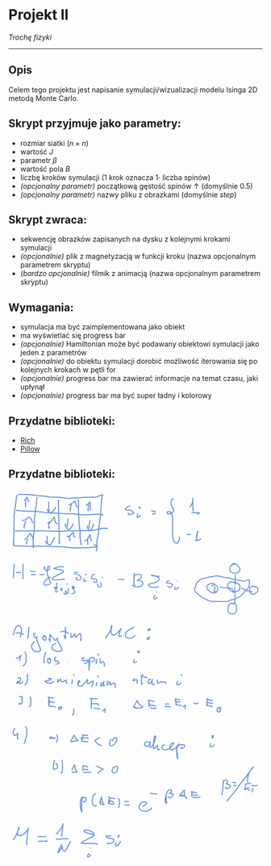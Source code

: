 # Projekt II
*Trochę fizyki*

---

## Opis

Celem tego projektu jest napisanie symulacji/wizualizacji modelu Isinga 2D metodą Monte Carlo.

## Skrypt przyjmuje jako parametry:
- rozmiar siatki ($n\times n$)
- wartość $J$
- parametr $\beta$
- wartość pola $B$
- liczbę kroków symulacji (1 krok oznacza $1\cdot$ liczba spinów)
- *(opcjonalny parametr)* początkową gęstość spinów $\uparrow$ (domyślnie 0.5)
- *(opcjonalny parametr)* nazwy pliku z obrazkami (domyślnie *step*)

## Skrypt zwraca:
- sekwencję obrazków zapisanych na dysku z kolejnymi krokami symulacji
- *(opcjonalnie)* plik z magnetyzacją w funkcji kroku (nazwa opcjonalnym parametrem skryptu)
- *(bardzo opcjonalnie)* filmik z animacją (nazwa opcjonalnym parametrem skryptu)

## Wymagania:
- symulacja ma być zaimplementowana jako obiekt
- ma wyświetlać się progress bar
- *(opcjonalnie)* Hamiltonian może być podawany obiektowi symulacji jako jeden z parametrów
- *(opcjonalnie)* do obiektu symulacji dorobić możliwość iterowania się po kolejnych krokach w pętli for
- *(opcjonalnie)* progress bar ma zawierać informacje na temat czasu, jaki upłynął
- *(opcjonalnie)* progress bar ma być super ładny i kolorowy

## Przydatne biblioteki:
- [Rich](https://github.com/willmcgugan/rich)
- [Pillow](https://pypi.org/project/Pillow/)

## Przydatne biblioteki:

<svg id="svg" viewbox="5.159999847412109,10.229999542236328,390.75,133.04000854492188" style="height:133.04000854492188"><path d="M 22.49,22.55 L 22.1,22.16 L 21.72,22.16 L 21.72,22.55 L 21.72,23.7 L 21.33,25.25 L 20.94,26.4 L 20.94,27.95 L 20.56,29.88 L 20.17,31.8 L 20.17,33.35 L 20.17,34.89 L 19.79,36.43 L 19.4,39.52 L 19.02,41.84 L 18.63,44.15 L 18.63,46.08 L 18.24,48.01 L 17.86,49.94 L 17.86,51.48 L 17.47,52.64 L 17.47,54.18 L 17.09,57.27 L 16.7,59.2 L 16.32,61.13 L 16.32,63.05 L 16.32,65.76 L 16.32,67.3 L 16.32,68.84 L 16.32,70.38 L 16.32,71.54 L 16.32,74.24 L 16.32,76.17 L 16.32,78.1 L 16.32,80.03 L 16.32,81.96 L 15.93,84.66 L 15.93,86.59 L 15.93,88.9 L 15.93,91.22 L 15.93,93.53 L 15.93,96.62 L 15.93,98.55 L 15.93,100.09 L 15.93,101.25 L 15.93,103.95 L 15.54,105.88 L 15.54,108.19 L 15.16,110.51 L 15.16,112.05 L 15.16,113.59 L 15.16,114.75 L 15.16,115.91 L 15.16,117.45 L 15.16,117.84 L 15.16,118.61 L 15.16,120.15 L 15.16,120.54 L 15.16,120.92 L 15.16,121.31 L 15.16,121.7 L 15.54,121.7 L 15.93,121.7 L 17.86,122.08 L 20.17,122.08 L 23.26,122.47 L 26.73,122.47 L 30.59,122.47 L 35.99,122.85 L 39.46,122.85 L 42.55,122.85 L 45.25,122.85 L 50.27,122.85 L 53.35,122.85 L 56.82,122.85 L 60.3,122.85 L 63.77,122.85 L 66.86,122.85 L 71.48,122.85 L 74.57,122.85 L 77.27,122.85 L 81.9,122.85 L 84.6,123.24 L 87.3,123.24 L 90,123.63 L 92.7,123.63 L 96.18,123.63 L 98.88,123.63 L 101.58,123.63 L 104.66,123.63 L 109.29,124.01 L 112.38,124.01 L 115.47,124.4 L 118.55,124.78 L 121.64,125.17 L 124.73,125.55 L 130.13,125.94 L 133.6,125.94 L 137.46,126.33 L 141.32,126.33 L 147.49,126.33 L 151.35,125.94 L 155.2,125.94 L 159.06,125.94 L 163.69,125.94 L 166.39,125.55 L 168.71,125.55 L 171.41,124.78 L 174.11,124.78 L 177.97,124.4 L 179.9,124.01 L 181.05,124.01 L 181.05,123.63 L 177.19,120.92 L 174.88,119.38" fill="none" stroke="#6190e8" stroke-width="2"></path><path d="M 26.35,21 L 25.57,20.23 L 25.96,20.23 L 26.73,20.23 L 28.66,20.23 L 30.98,20.23 L 33.68,20.23 L 36.76,20.23 L 42.55,20.23 L 46.41,20.62 L 50.27,21 L 53.74,21.39 L 57.21,21.77 L 61.45,22.55 L 64.54,22.93 L 68.01,22.93 L 71.87,23.32 L 76.89,23.7 L 80.36,24.09 L 83.06,24.47 L 85.76,25.25 L 87.69,25.63 L 90.78,25.63 L 92.7,25.63 L 95.02,25.63 L 97.72,25.63 L 101.96,25.63 L 105.05,25.63 L 108.14,26.02 L 110.84,26.4 L 113.54,26.79 L 117.4,27.56 L 118.55,27.56 L 122.41,27.95 L 125.11,27.95 L 129.36,27.56 L 132.83,27.17 L 135.91,27.17 L 138.61,27.17 L 141.7,27.17 L 145.56,26.79 L 147.87,26.79 L 150.19,26.4 L 152.5,26.4 L 157.13,25.63 L 160.22,25.63 L 163.69,25.63 L 167.55,25.63 L 171.79,25.63 L 176.81,25.63 L 179.12,25.63 L 180.67,24.86 L 182.21,24.09 L 185.3,22.93 L 188,22.16 L 190.31,21.39 L 191.47,21 L 191.86,21 L 191.86,21.39 L 191.86,21.77 L 191.86,22.16 L 191.47,22.93 L 191.08,24.47 L 190.7,26.79 L 190.31,30.26 L 189.54,34.89 L 189.15,41.84 L 188.77,46.08 L 188.38,50.71 L 188.38,54.95 L 188,60.74 L 187.61,64.6 L 186.84,68.84 L 186.45,73.09 L 185.68,77.33 L 184.91,84.27 L 184.53,88.52 L 184.14,91.99 L 183.75,95.46 L 183.37,99.32 L 182.98,101.63 L 182.21,104.34 L 181.82,107.04 L 181.05,110.12 L 180.67,115.14 L 180.67,118.61 L 180.67,121.31 L 180.67,124.4 L 180.28,128.26 L 179.9,130.96 L 179.51,132.5 L 179.51,133.27 L 179.51,132.88 L 179.51,132.5" fill="none" stroke="#6190e8" stroke-width="2"></path><path d="M 61.84,26.02 L 61.84,25.63 L 61.84,26.02 L 61.84,26.4 L 61.45,27.95 L 61.07,30.65 L 60.68,36.05 L 60.3,41.45 L 59.14,48.39 L 58.37,54.18 L 57.6,61.51 L 56.82,66.53 L 56.44,70.77 L 56.44,75.01 L 56.44,78.87 L 56.44,85.05 L 56.44,88.13 L 56.44,90.83 L 56.05,93.15 L 55.67,96.62 L 55.28,99.32 L 54.9,102.02 L 54.51,104.72 L 54.51,107.04 L 54.12,110.12 L 54.12,111.67 L 54.12,113.21 L 54.12,114.37 L 54.12,116.3 L 54.51,117.84 L 54.51,120.15 L 54.51,122.47 L 54.51,124.4 L 54.51,125.94 L 54.12,125.94 L 54.12,126.33 L 54.12,125.94 L 54.9,124.4 L 55.67,121.7" fill="none" stroke="#6190e8" stroke-width="2"></path><path d="M 104.28,31.8 L 104.28,31.42 L 104.28,31.03 L 104.28,30.65 L 104.28,31.03 L 104.28,32.19 L 104.28,34.12 L 104.28,36.43 L 104.28,40.29 L 104.66,47.62 L 104.66,53.02 L 104.66,58.04 L 104.66,62.28 L 104.66,65.37 L 105.05,68.46 L 105.44,73.09 L 105.44,76.17 L 105.44,79.64 L 105.44,84.66 L 105.44,87.75 L 105.44,90.45 L 105.44,92.76 L 105.44,95.08 L 105.82,98.16 L 105.82,103.56 L 105.82,107.42 L 105.82,110.51 L 105.82,113.59 L 105.82,114.75 L 105.82,115.52 L 105.82,116.3 L 105.82,117.07 L 105.82,117.45 L 106.59,116.68 L 106.59,113.21" fill="none" stroke="#6190e8" stroke-width="2"></path><path d="M 142.86,31.8 L 142.86,31.03 L 143.24,30.65 L 143.24,30.26 L 143.24,31.03 L 143.63,32.96 L 144.02,35.66 L 144.02,39.13 L 144.02,42.99 L 144.02,49.17 L 144.02,53.41 L 144.4,57.65 L 144.4,62.28 L 144.79,67.3 L 145.17,74.63 L 145.56,79.26 L 145.94,82.73 L 146.33,85.82 L 146.72,90.06 L 147.1,92.38 L 147.1,95.08 L 147.1,98.16 L 147.1,100.86 L 147.1,103.95 L 147.1,105.49 L 147.49,107.42 L 147.87,109.74 L 148.26,112.44 L 149.03,116.3 L 149.42,117.84 L 149.42,119 L 149.8,119.38 L 149.03,120.54" fill="none" stroke="#6190e8" stroke-width="2"></path><path d="M 20.17,51.87 L 20.56,51.87 L 20.94,51.87 L 22.87,51.87 L 25.19,52.25 L 28.28,52.64 L 32.52,53.02 L 40.23,53.41 L 46.41,53.41 L 52.58,53.8 L 59.14,53.8 L 64.93,54.57 L 72.64,55.34 L 77.66,56.11 L 82.67,56.5 L 88.46,56.88 L 96.18,57.27 L 100.42,57.27 L 104.28,57.65 L 108.14,58.04 L 111.99,58.04 L 118.55,58.42 L 123.57,58.42 L 128.97,58.42 L 133.6,58.42 L 137.84,59.2 L 143.63,59.97 L 147.49,60.35 L 150.57,60.35 L 154.05,60.74 L 159.06,60.74 L 162.53,60.74 L 166.39,60.35 L 169.86,59.97 L 172.95,59.97 L 177.58,59.58 L 180.28,59.2 L 182.6,59.2 L 184.53,59.2 L 186.07,59.58 L 186.45,59.58 L 186.84,59.58 L 188,59.97 L 189.54,59.97 L 191.47,60.35 L 191.86,60.35 L 191.86,61.13 L 191.47,62.67" fill="none" stroke="#6190e8" stroke-width="2"></path><path d="M 17.86,92.38 L 18.24,92.38 L 18.63,92.76 L 20.94,92.76 L 24.42,92.76 L 31.75,92.38 L 37.15,92.38 L 42.55,92.38 L 47.18,92.38 L 51.81,92.38 L 57.98,92.38 L 62.23,92.38 L 66.08,92.38 L 70.71,92.38 L 73.8,92.38 L 76.11,92.38 L 78.82,92.38 L 81.52,92.76 L 84.6,92.76 L 89.62,92.76 L 93.09,93.15 L 95.79,93.15 L 98.88,93.15 L 103.12,93.15 L 105.82,93.15 L 108.14,93.15 L 110.84,93.15 L 113.54,93.15 L 118.17,92.76 L 122.03,92.38 L 125.5,92.38 L 128.97,92.38 L 133.21,92.38 L 135.91,92.38 L 137.84,92.38 L 140.16,92.38 L 142.47,92.38 L 146.72,91.99 L 149.42,91.99 L 151.73,91.99 L 154.82,91.99 L 159.45,91.99 L 162.53,91.99 L 166.01,91.99 L 169.09,91.6 L 171.79,91.6 L 175.27,90.83 L 177.19,90.45 L 179.51,90.06 L 181.44,89.67 L 184.14,89.29 L 185.68,88.9 L 187.61,88.13 L 189.93,87.75 L 193.78,87.36 L 195.71,87.36 L 197.26,87.36 L 198.8,87.36 L 199.57,87.36 L 199.96,87.36 L 200.34,87.36 L 200.73,87.36 L 200.73,87.75 L 199.57,87.75 L 196.48,87.75" fill="none" stroke="#6190e8" stroke-width="2"></path><path d="M 39.08,30.65 L 39.08,31.03 L 39.08,31.42 L 39.08,32.58 L 39.08,34.51 L 39.08,38.36 L 39.08,40.68 L 39.08,42.99 L 39.08,44.15 L 39.08,44.92 L 39.08,45.31 L 39.08,44.92 L 39.08,44.15" fill="none" stroke="#6190e8" stroke-width="2"></path><path d="M 36.76,32.19 L 37.15,32.19 L 37.53,31.42 L 38.69,30.26 L 39.85,28.72 L 40.62,27.56 L 41.39,26.79 L 41.78,26.02 L 42.16,26.02 L 42.16,26.4 L 42.16,26.79 L 42.55,28.72 L 43.71,31.03 L 44.86,32.96 L 45.64,34.12 L 46.41,34.89 L 46.79,34.89" fill="none" stroke="#6190e8" stroke-width="2"></path><path d="M 84.6,34.51 L 84.6,34.89 L 84.6,35.28 L 84.6,35.66 L 84.99,37.21 L 84.99,41.84 L 84.99,45.31 L 85.37,49.17 L 85.37,51.87 L 85.76,54.18 L 85.76,54.57 L 85.76,54.18 L 85.76,53.02 L 85.76,51.87" fill="none" stroke="#6190e8" stroke-width="2"></path><path d="M 81.9,49.17 L 83.06,52.64 L 84.22,54.18 L 85.37,55.72 L 88.07,56.5 L 89.62,56.5 L 92.32,54.57 L 94.63,51.87 L 97.72,48.39 L 98.49,46.47 L 98.49,45.69 L 98.49,44.54" fill="none" stroke="#6190e8" stroke-width="2"></path><path d="M 130.13,37.59 L 130.13,38.75 L 130.13,39.52 L 129.36,42.22 L 128.2,46.85 L 127.81,49.94 L 127.81,52.25 L 127.81,53.8 L 127.81,54.57 L 127.81,54.18 L 127.81,51.09 L 127.04,47.24" fill="none" stroke="#6190e8" stroke-width="2"></path><path d="M 125.11,40.68 L 125.11,41.06 L 127.04,40.29 L 129.36,38.75 L 131.67,37.21 L 134.37,35.28 L 135.91,34.12 L 137.07,33.35 L 137.46,33.35 L 137.46,34.12 L 137.84,36.05 L 138.61,39.91 L 139.77,42.99 L 141.32,44.92 L 142.86,45.31" fill="none" stroke="#6190e8" stroke-width="2"></path><path d="M 163.69,37.59 L 163.69,39.13 L 163.69,41.45 L 163.69,44.15 L 163.31,47.24 L 163.31,51.48 L 163.31,53.02 L 163.31,53.41 L 162.92,51.87 L 162.53,48.78" fill="none" stroke="#6190e8" stroke-width="2"></path><path d="M 158.29,42.22 L 160.22,41.06 L 161.38,40.68 L 162.92,39.52 L 165.23,37.21 L 166.39,36.05 L 166.78,35.28 L 167.16,35.28 L 167.16,36.05 L 167.16,41.06 L 167.16,45.69 L 167.16,49.94 L 167.94,51.48 L 168.71,51.48" fill="none" stroke="#6190e8" stroke-width="2"></path><path d="M 40.62,73.47 L 39.85,73.47 L 39.08,74.24 L 38.31,76.56 L 37.15,79.64 L 36.38,84.66 L 36.38,86.97 L 36.38,87.75 L 36.38,87.36 L 36.76,81.96 L 36.38,80.03" fill="none" stroke="#6190e8" stroke-width="2"></path><path d="M 31.75,71.93 L 35.99,71.54 L 38.69,70.38 L 40.62,69.23 L 42.55,67.3 L 43.71,66.14 L 45.25,64.98 L 46.02,64.98 L 47.95,66.14 L 50.65,70 L 52.19,73.09 L 52.58,75.01 L 52.97,76.17 L 52.58,76.17" fill="none" stroke="#6190e8" stroke-width="2"></path><path d="M 86.53,73.47 L 86.53,74.24 L 86.15,75.4 L 85.37,79.64 L 84.99,82.73 L 84.99,85.05 L 84.99,86.59 L 85.37,86.97 L 85.76,86.97 L 86.15,84.66" fill="none" stroke="#6190e8" stroke-width="2"></path><path d="M 82.29,77.33 L 86.15,76.56 L 87.69,75.4 L 91.16,71.93 L 93.48,68.46 L 95.4,65.76 L 96.18,64.6 L 96.18,64.21 L 96.18,64.98 L 96.56,67.3 L 96.95,70.77 L 97.72,74.24 L 100.81,78.1 L 103.12,78.87" fill="none" stroke="#6190e8" stroke-width="2"></path><path d="M 123.57,68.07 L 123.57,67.68 L 123.57,68.07 L 123.57,70.38 L 122.8,73.47 L 122.41,77.72 L 122.03,81.19 L 121.64,84.27 L 121.64,84.66 L 121.64,84.27 L 121.64,80.8 L 121.64,79.64" fill="none" stroke="#6190e8" stroke-width="2"></path><path d="M 117.78,78.1 L 118.55,82.73 L 120.1,85.82 L 121.64,88.52 L 123.18,89.67 L 125.11,90.06 L 128.97,86.59 L 131.67,82.73 L 133.21,79.64 L 133.6,77.33" fill="none" stroke="#6190e8" stroke-width="2"></path><path d="M 166.39,73.47 L 166.39,73.09 L 166.39,72.7 L 166.39,72.31 L 166.39,71.93 L 166.39,73.47 L 166.01,76.94 L 165.23,80.8 L 165.23,84.27 L 164.85,86.59 L 164.85,87.75 L 164.85,86.97 L 164.85,86.2 L 164.85,85.05" fill="none" stroke="#6190e8" stroke-width="2"></path><path d="M 160.61,81.96 L 161.76,85.82 L 163.69,89.67 L 164.85,91.6 L 166.01,91.99 L 169.09,89.67 L 171.79,85.43 L 173.34,81.57 L 172.95,77.33" fill="none" stroke="#6190e8" stroke-width="2"></path><path d="M 43.32,108.19 L 41.39,113.59 L 41.01,116.3 L 40.62,118.61 L 40.62,119.38 L 40.62,117.45 L 40.62,116.68" fill="none" stroke="#6190e8" stroke-width="2"></path><path d="M 36.76,110.12 L 42.16,105.49 L 44.48,102.79 L 46.02,100.86 L 47.18,99.32 L 47.95,98.16 L 47.95,97.78 L 48.34,97.78 L 49.49,98.55 L 51.81,102.41 L 52.97,105.49 L 54.12,108.19 L 55.67,109.35" fill="none" stroke="#6190e8" stroke-width="2"></path><path d="M 81.52,102.02 L 81.52,102.41 L 81.9,103.95 L 81.9,105.88 L 82.29,108.58 L 82.29,111.28 L 82.29,113.98 L 81.9,116.68 L 81.13,117.07 L 79.2,114.37" fill="none" stroke="#6190e8" stroke-width="2"></path><path d="M 78.43,112.44 L 79.97,115.91 L 80.74,116.68 L 84.22,119.38 L 86.53,120.15 L 88.46,120.15 L 90.39,117.84 L 92.32,113.98 L 95.02,108.58 L 97.33,104.72" fill="none" stroke="#6190e8" stroke-width="2"></path><path d="M 126.27,101.25 L 126.27,101.63 L 126.27,102.41 L 126.27,104.72 L 126.65,107.42 L 127.43,110.89 L 127.81,112.05 L 127.43,112.05" fill="none" stroke="#6190e8" stroke-width="2"></path><path d="M 120.48,102.79 L 122.8,103.56 L 124.73,103.56 L 126.65,102.41 L 128.97,100.09 L 130.9,97.78 L 132.83,95.46 L 133.21,95.46 L 133.6,96.23 L 133.98,98.55 L 134.37,101.25 L 135.53,104.34 L 136.69,104.72 L 138.23,104.34" fill="none" stroke="#6190e8" stroke-width="2"></path><path d="M 162.15,108.19 L 162.15,107.42 L 162.15,107.81 L 162.15,108.58 L 162.15,111.67 L 162.53,115.14 L 162.53,118.22 L 162.53,119.77 L 162.53,120.15 L 162.53,116.68" fill="none" stroke="#6190e8" stroke-width="2"></path><path d="M 155.59,112.05 L 159.45,111.28 L 160.61,110.51 L 161.76,108.97 L 163.69,106.26 L 164.85,103.56 L 166.39,100.86 L 166.78,100.09 L 167.16,100.48 L 167.16,101.25 L 167.55,103.95 L 168.32,107.81 L 169.09,111.28 L 169.48,112.82 L 169.86,110.51" fill="none" stroke="#6190e8" stroke-width="2"></path><path d="M 246.64,43.38 L 246.25,43.38 L 245.87,43.38 L 245.1,43.38 L 243.55,43.76 L 242.4,44.15 L 240.85,44.92 L 239.69,46.08 L 238.15,47.62 L 237.38,48.01 L 237.38,48.78 L 237.38,49.17 L 237.38,49.55 L 237.77,50.32 L 239.69,50.71 L 241.24,51.09 L 243.17,51.09 L 245.87,51.09 L 247.41,51.48 L 248.95,52.25 L 250.11,53.02 L 250.88,53.41 L 252.04,54.57 L 253.2,55.72 L 253.2,56.5 L 253.58,56.88 L 252.43,58.04 L 250.5,58.81 L 248.18,59.58 L 245.87,60.35 L 244.32,60.35 L 243.55,60.35 L 242.78,59.58 L 242.78,58.42 L 242.78,58.04 L 243.17,58.04 L 244.32,58.04" fill="none" stroke="#6190e8" stroke-width="2"></path><path d="M 262.07,58.81 L 262.07,59.2 L 261.69,59.2 L 261.3,59.97 L 260.91,61.13 L 260.53,63.44 L 260.53,64.98 L 260.53,65.76 L 261.3,65.76 L 262.46,65.76 L 264.77,64.21 L 266.7,60.74" fill="none" stroke="#6190e8" stroke-width="2"></path><path d="M 264,47.24 L 264,46.85 L 264,46.47 L 264,46.08 L 264,45.69 L 264.39,45.69 L 265.16,45.31 L 265.54,45.69 L 265.93,46.47 L 266.32,47.24 L 266.32,47.62 L 265.93,47.62 L 265.54,47.62 L 264.77,46.85" fill="none" stroke="#6190e8" stroke-width="2"></path><path d="M 288.31,53.02 L 288.69,53.02 L 289.46,53.02 L 291.01,53.02 L 292.94,53.41 L 294.48,53.41 L 295.64,53.8 L 295.64,55.34 L 294.86,56.11" fill="none" stroke="#6190e8" stroke-width="2"></path><path d="M 290.23,58.81 L 289.85,58.81 L 290.23,58.81 L 291.39,58.81 L 294.48,58.81 L 296.41,58.81 L 297.18,58.81" fill="none" stroke="#6190e8" stroke-width="2"></path><path d="M 332.67,28.72 L 329.59,29.88 L 329.2,30.65 L 328.43,32.58 L 327.66,34.51 L 327.66,36.43 L 327.66,37.59 L 328.04,40.68 L 329.59,44.15 L 331.52,47.24 L 332.67,49.55 L 333.44,51.87 L 333.44,53.41 L 331.52,55.34 L 328.82,57.27 L 325.34,58.81 L 321.1,58.81 L 319.94,57.27 L 319.94,55.72 L 320.33,54.57 L 323.41,54.18 L 325.73,54.57 L 327.66,56.11 L 328.82,58.81 L 329.97,61.51 L 330.74,67.3 L 330.74,71.93 L 330.74,79.26 L 330.74,88.9 L 330.36,99.32 L 330.74,102.79 L 331.52,107.04 L 333.06,111.67 L 334.6,114.75 L 337.69,117.07 L 340,116.68 L 342.32,113.98 L 344.25,108.97 L 344.63,103.95" fill="none" stroke="#6190e8" stroke-width="2"></path><path d="M 364.69,45.69 L 366.62,42.99 L 368.17,40.29 L 370.1,36.82 L 371.25,33.35 L 371.25,30.26 L 371.25,27.95 L 371.25,26.79 L 371.25,27.56 L 371.25,28.33 L 371.25,31.8 L 370.87,39.13 L 370.87,44.54 L 370.87,48.78 L 371.64,51.87 L 372.03,53.41 L 372.41,53.8 L 372.8,53.8" fill="none" stroke="#6190e8" stroke-width="2"></path><path d="M 358.52,99.71 L 359.29,99.71 L 360.45,99.71 L 361.99,99.71 L 365.47,99.71 L 367.01,99.32 L 367.4,99.32" fill="none" stroke="#6190e8" stroke-width="2"></path><path d="M 377.43,103.56 L 379.36,98.55 L 380.13,95.85 L 380.9,93.15 L 380.9,92.38 L 380.9,91.99 L 380.9,92.76 L 380.51,95.08 L 379.36,98.93 L 378.58,105.88 L 378.58,109.35 L 378.58,111.28 L 378.97,112.05 L 379.36,112.44 L 379.74,112.82" fill="none" stroke="#6190e8" stroke-width="2"></path><path d="M 375.88,111.28 L 375.88,110.89 L 376.65,110.89 L 377.81,110.89 L 379.36,110.89 L 382.44,110.89 L 385.14,110.12 L 385.91,109.74 L 385.91,108.97 L 385.53,107.42" fill="none" stroke="#6190e8" stroke-width="2"></path><path d="M 369.32,55.72 L 368.55,55.72 L 368.17,55.72 L 368.55,55.72 L 370.1,56.11 L 373.18,56.5 L 376.65,56.5 L 381.28,56.5 L 383.21,56.5 L 383.6,56.5 L 383.6,56.88 L 382.06,58.04 L 378.97,59.97" fill="none" stroke="#6190e8" stroke-width="2"></path></svg>  
<svg id="svg" viewbox="24.830001831054688,11.389999389648438,542.3800048828125,127.63999938964844" style="height:127.63999938964844"><path d="M 36.38,21.77 L 36.76,22.16 L 36.76,22.55 L 36.76,22.93 L 36.76,24.09 L 36.76,25.63 L 36.76,29.49 L 36.38,32.96 L 35.99,36.43 L 35.61,39.91 L 35.61,43.76 L 35.61,45.69 L 35.61,47.24 L 35.22,48.78 L 35.22,49.94 L 35.22,51.09 L 35.22,51.87 L 34.83,51.48 L 34.83,50.71" fill="none" stroke="#6190e8" stroke-width="2"></path><path d="M 40.62,40.68 L 40.23,40.68 L 40.62,40.68 L 41.39,40.68 L 43.71,40.68 L 46.41,40.68 L 49.49,40.68 L 51.04,40.68 L 51.42,40.68 L 51.81,40.68 L 51.42,40.68 L 51.04,40.68" fill="none" stroke="#6190e8" stroke-width="2"></path><path d="M 55.67,22.16 L 55.67,22.93 L 56.05,23.32 L 56.05,24.47 L 56.05,27.95 L 56.05,31.8 L 55.67,36.82 L 55.67,42.22 L 55.67,46.47 L 55.67,51.48 L 56.05,53.41 L 56.05,54.57 L 56.05,54.95 L 56.05,54.57 L 56.05,54.18 L 56.05,53.8" fill="none" stroke="#6190e8" stroke-width="2"></path><path d="M 70.33,38.36 L 70.71,38.36 L 71.1,38.36 L 71.48,38.36 L 73.03,38.36 L 75.73,38.36 L 78.43,38.36 L 80.36,38.36 L 81.13,38.36 L 82.29,38.36 L 81.9,38.36 L 81.13,38.36 L 80.36,38.36" fill="none" stroke="#6190e8" stroke-width="2"></path><path d="M 72.26,45.31 L 72.64,45.31 L 73.03,45.31 L 75.34,45.31 L 79.97,45.31 L 82.29,45.69 L 83.44,45.69" fill="none" stroke="#6190e8" stroke-width="2"></path><path d="M 143.63,29.1 L 143.24,29.1 L 142.09,28.72 L 140.16,28.33 L 137.46,28.33 L 133.98,28.33 L 127.43,29.88 L 123.95,31.03 L 122.41,31.8 L 122.03,31.8 L 122.41,32.19 L 125.11,32.96 L 129.36,33.73 L 134.37,34.51 L 138.61,35.66 L 141.7,37.21 L 142.09,37.98 L 142.09,39.52 L 139.39,41.06 L 132.83,44.54 L 127.43,47.24 L 122.41,49.94 L 119.32,52.25 L 117.78,54.18 L 117.78,54.95 L 120.48,56.11 L 124.34,56.5 L 130.13,56.5 L 139,55.34 L 143.24,54.95 L 145.56,54.95" fill="none" stroke="#6190e8" stroke-width="2"></path><path d="M 129.36,64.98 L 128.58,63.83 L 128.2,63.83 L 127.81,63.83 L 127.81,64.21 L 127.81,64.6 L 127.81,66.14 L 127.81,68.46 L 128.2,70 L 128.2,71.54 L 128.2,73.47 L 128.2,74.63 L 127.04,75.01 L 125.88,75.4 L 124.34,75.01 L 123.57,74.24 L 122.8,72.7 L 122.8,72.31 L 123.18,71.93 L 124.73,71.93 L 125.5,72.31 L 126.27,72.7 L 126.65,73.47 L 126.65,74.24 L 126.65,75.79 L 125.88,78.49 L 125.5,80.42 L 125.5,81.57 L 125.5,81.96 L 127.04,82.34 L 128.58,81.57 L 130.13,79.64" fill="none" stroke="#6190e8" stroke-width="2"></path><path d="M 136.69,73.47 L 136.69,73.86 L 136.69,74.24 L 136.69,75.01 L 137.07,77.33 L 137.46,78.87 L 137.84,79.26 L 138.23,79.26 L 139,78.1 L 139.39,74.24" fill="none" stroke="#6190e8" stroke-width="2"></path><path d="M 136.3,66.14 L 136.3,66.53 L 136.3,67.3" fill="none" stroke="#6190e8" stroke-width="2"></path><path d="M 146.33,79.26 L 146.33,79.64 L 146.72,80.03 L 147.1,81.19 L 147.49,83.12 L 147.49,85.05 L 147.1,86.59 L 146.72,86.97 L 145.56,86.97 L 144.02,86.59 L 143.24,84.66 L 143.24,83.12" fill="none" stroke="#6190e8" stroke-width="2"></path><path d="M 152.5,74.24 L 152.5,75.79 L 152.5,76.56 L 152.5,77.72 L 152.5,79.26 L 152.5,81.19 L 152.5,82.73 L 152.5,84.66 L 151.73,85.43 L 150.96,85.82 L 149.8,85.82 L 148.26,84.27 L 147.49,79.64" fill="none" stroke="#6190e8" stroke-width="2"></path><path d="M 149.8,64.21 L 150.57,65.76 L 150.96,66.14" fill="none" stroke="#6190e8" stroke-width="2"></path><path d="M 160.99,68.84 L 161.38,68.84 L 161.38,69.23 L 161.38,69.61 L 161.38,70.38 L 161.38,73.47 L 161.76,74.63 L 162.53,75.4 L 163.69,75.4 L 164.46,74.24 L 165.23,72.7 L 165.62,71.93 L 165.23,71.16 L 164.46,71.16 L 163.69,71.54 L 163.31,71.93 L 163.31,72.31 L 163.31,73.47 L 163.31,74.63 L 164.08,76.17 L 164.85,78.1 L 166.01,81.19 L 166.39,82.34 L 166.39,83.12 L 166.39,83.89 L 164.85,84.66 L 162.15,85.43 L 160.99,85.82 L 160.22,85.82 L 160.61,85.43 L 160.61,84.66" fill="none" stroke="#6190e8" stroke-width="2"></path><path d="M 100.03,32.96 L 100.81,29.49 L 101.19,29.1 L 101.58,28.72 L 101.96,28.72 L 101.96,29.1 L 101.96,30.26 L 101.96,31.42 L 102.35,32.96 L 103.51,34.89 L 104.66,36.05 L 106.59,36.82 L 108.52,36.82 L 110.45,35.28 L 111.99,33.35 L 112.77,30.26 L 112.77,28.72 L 111.99,27.95 L 110.84,27.56 L 109.68,27.56 L 108.91,28.33 L 108.14,30.26 L 107.75,32.96 L 107.36,36.05 L 107.36,41.06 L 107.75,44.54 L 108.91,48.39 L 110.84,52.25 L 113.15,57.65 L 114.31,60.35 L 114.69,62.28 L 114.69,63.44 L 113.92,64.6 L 110.84,66.53 L 107.75,67.3 L 105.05,67.68 L 101.96,67.3 L 100.81,65.76 L 100.81,62.67 L 103.12,58.81 L 107.36,54.18 L 111.61,51.48 L 115.08,51.09" fill="none" stroke="#6190e8" stroke-width="2"></path><path d="M 93.09,45.31 L 92.32,45.31 L 92.32,44.92 L 92.7,44.92 L 93.86,44.92 L 95.4,44.92 L 96.95,44.92 L 98.49,44.92 L 99.26,44.92 L 100.03,44.92 L 100.42,44.92 L 100.42,45.31 L 99.65,45.31" fill="none" stroke="#6190e8" stroke-width="2"></path><path d="M 172.95,41.45 L 172.57,40.29 L 172.18,40.29 L 171.02,40.29 L 169.86,40.29 L 168.71,40.29 L 167.16,40.29 L 166.39,40.68 L 165.62,41.45 L 165.23,42.22 L 165.23,42.61 L 165.23,42.99 L 165.62,43.38 L 167.55,43.76 L 169.48,44.15 L 171.79,44.54 L 173.72,45.31 L 176.04,46.85 L 177.19,47.62 L 177.97,48.78 L 179.12,49.94 L 179.51,51.87 L 179.51,53.41 L 178.74,54.95 L 176.81,56.11 L 174.88,56.88 L 171.41,56.5 L 169.86,55.34 L 169.09,54.18 L 168.71,52.64 L 169.48,51.87 L 171.41,51.87 L 173.34,51.87" fill="none" stroke="#6190e8" stroke-width="2"></path><path d="M 186.45,52.25 L 185.68,55.34 L 185.68,56.11 L 185.68,58.04 L 185.68,58.81 L 186.45,59.58 L 187.61,59.58 L 189.15,59.58 L 191.47,56.5" fill="none" stroke="#6190e8" stroke-width="2"></path><path d="M 188,44.54 L 190.7,45.31 L 191.47,45.31" fill="none" stroke="#6190e8" stroke-width="2"></path><path d="M 208.83,45.31 L 208.06,44.54 L 207.67,44.54 L 206.52,44.54 L 205.74,44.92 L 204.2,46.08 L 203.04,48.39 L 202.27,50.71 L 202.27,51.48 L 202.27,53.02 L 202.27,53.8 L 202.66,54.18 L 203.82,54.18 L 205.74,54.18 L 207.29,54.18 L 208.83,54.18 L 209.99,54.18 L 211.15,54.57 L 212.3,54.95 L 212.69,55.34 L 213.07,56.5 L 213.46,58.04 L 213.46,60.35 L 213.07,61.51 L 211.53,61.51 L 209.6,61.51 L 207.67,61.13 L 206.52,60.35 L 206.52,59.97 L 207.67,58.81" fill="none" stroke="#6190e8" stroke-width="2"></path><path d="M 221.56,61.13 L 221.56,61.51 L 221.95,62.67 L 222.33,64.6 L 223.11,66.91 L 223.11,68.84 L 223.11,70 L 221.18,71.16 L 218.86,71.54 L 216.93,71.16 L 215.78,69.61 L 215.39,64.21" fill="none" stroke="#6190e8" stroke-width="2"></path><path d="M 225.42,50.32 L 226.58,52.25" fill="none" stroke="#6190e8" stroke-width="2"></path><path d="M 258.98,55.72 L 258.98,55.34 L 259.76,55.34 L 261.3,55.34 L 263.61,55.34 L 266.32,55.34 L 269.02,55.34 L 271.72,55.34 L 272.1,55.34 L 272.49,55.34" fill="none" stroke="#6190e8" stroke-width="2"></path><path d="M 292.94,42.22 L 292.94,41.84 L 292.94,42.22 L 292.94,42.99 L 292.94,44.92 L 292.94,48.39 L 292.94,52.25 L 292.94,54.57 L 292.55,58.42 L 292.55,61.51 L 292.55,63.44 L 292.55,64.21 L 292.55,64.6 L 293.32,64.6 L 294.09,64.6" fill="none" stroke="#6190e8" stroke-width="2"></path><path d="M 294.86,49.17 L 293.71,48.78 L 293.32,48.39 L 293.32,47.62 L 293.32,47.24 L 293.32,46.85 L 293.71,46.47 L 296.02,45.69 L 301.42,44.92 L 304.51,44.92 L 306.82,44.92 L 307.98,46.08 L 308.37,48.39 L 308.37,50.71 L 306.82,53.02 L 304.51,55.34 L 302.19,56.5 L 299.49,57.27 L 298.72,57.27 L 300.27,57.27 L 302.97,57.27 L 306.05,58.04 L 308.37,59.2 L 310.3,60.35 L 311.84,62.28 L 311.84,64.21 L 311.45,66.14 L 309.53,68.84 L 303.74,71.16 L 299.49,71.54 L 295.25,71.16 L 292.16,70 L 290.23,68.84 L 289.85,68.07 L 290.23,67.68 L 295.64,67.3" fill="none" stroke="#6190e8" stroke-width="2"></path><path d="M 347.72,48.78 L 347.33,48.78 L 346.56,48.78 L 345.79,48.78 L 340.78,48.39 L 336.53,48.01 L 332.67,47.62 L 329.97,46.85 L 328.43,46.47 L 330.36,46.47 L 334.22,46.85 L 341.16,48.78 L 344.25,51.09 L 346.18,53.41 L 346.56,55.34 L 345.79,57.65 L 341.16,60.74 L 336.53,62.67 L 332.29,63.83 L 328.04,64.6 L 324.57,66.14 L 323.8,66.91 L 323.8,67.3 L 324.57,68.84 L 326.5,70.38 L 331.52,72.31 L 336.15,72.31 L 340.78,71.93 L 344.25,71.16 L 345.79,70.38" fill="none" stroke="#6190e8" stroke-width="2"></path><path d="M 337.69,88.9 L 337.69,89.29 L 337.69,89.67 L 337.3,89.67 L 336.92,90.83 L 335.76,92.38 L 335.37,93.53 L 334.99,94.69 L 334.99,95.85 L 334.99,96.62 L 335.37,97.01 L 337.3,97.01 L 339.62,96.23 L 341.16,95.08 L 341.93,93.92 L 341.93,92.38" fill="none" stroke="#6190e8" stroke-width="2"></path><path d="M 340,81.57 L 340.78,81.57 L 341.55,81.57" fill="none" stroke="#6190e8" stroke-width="2"></path><path d="M 368.17,58.42 L 366.24,58.04 L 365.85,58.04 L 365.08,58.42 L 363.92,59.58 L 363.15,60.74 L 362.77,62.28 L 362.38,63.05 L 363.15,63.05 L 364.31,63.05 L 367.4,63.05 L 369.71,63.44 L 371.64,64.21 L 373.18,64.98 L 373.95,65.37 L 374.73,66.53 L 374.73,67.68 L 374.73,69.23 L 373.57,70.77 L 371.25,72.31 L 369.32,72.31 L 367.4,71.93 L 365.85,71.16 L 364.69,70 L 364.31,69.23" fill="none" stroke="#6190e8" stroke-width="2"></path><path d="M 381.67,71.16 L 380.9,71.93 L 380.51,72.31 L 379.74,73.47 L 379.74,75.01 L 379.74,75.79 L 379.74,76.17 L 381.28,76.17 L 383.6,75.79 L 386.69,73.86 L 388.23,71.54" fill="none" stroke="#6190e8" stroke-width="2"></path><path d="M 384.76,57.65 L 385.14,58.81 L 385.53,59.58" fill="none" stroke="#6190e8" stroke-width="2"></path><path d="M 512.84,63.83 L 510.91,63.05 L 510.53,62.67 L 510.14,62.28 L 509.37,61.9 L 507.83,61.51 L 506.67,61.13 L 505.51,61.13 L 504.36,61.13 L 503.2,61.13 L 500.88,61.13 L 499.34,61.13 L 498.57,61.13 L 497.8,61.51 L 496.64,61.9 L 495.48,62.67 L 494.71,63.44 L 493.94,64.21 L 493.55,64.6 L 493.17,65.76 L 492.78,66.14 L 492.78,66.91 L 492.78,68.07 L 492.78,69.61 L 492.78,71.54 L 493.17,72.7 L 493.55,73.47 L 493.94,74.24 L 494.71,75.4 L 495.48,76.17 L 495.87,76.56 L 497.41,78.1 L 498.57,78.87 L 500.11,80.03 L 500.88,80.42 L 501.65,80.42 L 502.81,80.8 L 504.74,81.19 L 505.51,81.19 L 506.28,81.57 L 507.44,81.57 L 508.21,81.57 L 510.53,81.19 L 512.07,80.8 L 513.23,80.42 L 514.39,80.03 L 514.77,80.03 L 515.16,79.64 L 515.54,79.64 L 516.32,78.87 L 517.09,77.72 L 518.24,75.79 L 518.63,74.24 L 518.63,72.7 L 518.63,71.54 L 518.63,70.38 L 518.63,69.23 L 518.63,68.84 L 518.63,68.07 L 518.63,67.68 L 517.47,66.53 L 516.7,66.14 L 515.93,65.76 L 515.16,64.98 L 514,64.21 L 512.84,63.83 L 512.46,63.44 L 512.07,63.05 L 511.69,63.05 L 511.3,63.05 L 510.53,63.05 L 509.37,63.05 L 508.6,63.44 L 507.44,63.83 L 506.67,63.05" fill="none" stroke="#6190e8" stroke-width="2"></path><path d="M 510.14,23.32 L 508.6,23.32 L 507.44,22.93 L 506.67,22.93 L 505.9,22.93 L 505.51,22.93 L 503.97,22.93 L 503.2,23.7 L 502.04,24.47 L 501.27,25.25 L 500.5,25.63 L 500.11,26.02 L 499.73,26.4 L 498.95,27.17 L 498.57,27.95 L 498.18,29.1 L 497.8,30.65 L 497.41,31.42 L 497.41,32.58 L 497.41,33.73 L 497.41,34.89 L 497.8,36.82 L 498.18,37.98 L 498.95,38.36 L 499.34,39.13 L 500.88,39.91 L 502.04,40.68 L 503.58,41.45 L 505.13,41.84 L 507.44,42.22 L 508.6,42.22 L 509.37,42.22 L 510.14,42.22 L 511.3,41.84 L 513.23,41.06 L 514.39,41.06 L 515.16,40.68 L 515.54,39.91 L 516.32,39.52 L 517.47,38.36 L 517.86,37.59 L 518.63,36.82 L 519.02,36.05 L 519.02,34.12 L 519.02,32.58 L 518.24,31.42 L 517.47,30.26 L 516.32,28.72 L 515.54,27.95 L 514.77,27.17 L 514.39,26.02 L 514,25.63 L 513.23,24.47 L 512.46,24.09 L 511.69,23.32 L 510.91,22.93 L 508.99,22.16 L 507.83,21.77 L 506.67,21.39 L 505.51,21.39 L 504.36,21.77 L 502.81,22.93 L 502.04,23.7 L 501.65,24.09 L 502.04,24.09 L 502.43,24.47" fill="none" stroke="#6190e8" stroke-width="2"></path><path d="M 505.13,108.19 L 503.2,107.04 L 502.43,106.65 L 501.27,106.26 L 499.73,106.26 L 498.95,106.26 L 498.18,106.65 L 497.03,107.42 L 496.25,108.97 L 495.87,109.74 L 495.1,111.28 L 494.32,112.82 L 493.94,114.37 L 493.55,115.91 L 493.55,118.61 L 493.55,120.54 L 493.55,122.47 L 493.94,124.4 L 494.71,125.55 L 495.87,126.71 L 497.03,127.48 L 498.18,127.87 L 499.34,128.26 L 501.27,129.03 L 502.81,129.03 L 504.36,129.03 L 506.28,129.03 L 507.83,128.26 L 509.76,126.33 L 510.53,124.78 L 511.3,122.85 L 511.69,120.15 L 511.69,117.07 L 511.69,113.59 L 511.69,111.67 L 510.91,110.12 L 510.14,108.58 L 508.99,107.42 L 508.6,107.04 L 507.83,106.65 L 506.67,106.65 L 505.13,107.04 L 502.43,107.81 L 501.65,107.04 L 501.65,104.72" fill="none" stroke="#6190e8" stroke-width="2"></path><path d="M 465.39,65.37 L 464.23,64.6 L 463.85,64.6 L 463.07,64.21 L 462.3,63.83 L 460.76,63.83 L 459.22,63.83 L 457.67,63.83 L 455.74,64.6 L 453.82,65.37 L 452.66,65.76 L 451.5,66.53 L 451.11,66.53 L 451.11,66.91 L 449.96,68.07 L 449.19,69.61 L 448.41,71.16 L 448.03,72.31 L 448.03,73.47 L 448.41,74.63 L 450.34,77.33 L 452.27,79.26 L 454.59,81.19 L 458.83,83.5 L 461.53,84.27 L 464.23,84.27 L 466.93,83.89 L 469.25,82.34 L 470.4,80.42 L 471.56,77.33 L 471.56,75.01 L 471.18,72.7 L 470.4,70.77 L 469.63,68.84 L 468.86,68.46 L 468.09,68.07 L 466.93,67.68 L 465.39,67.3 L 462.69,67.3 L 461.53,67.3 L 460.37,67.68 L 459.22,68.84 L 459.22,70.77" fill="none" stroke="#6190e8" stroke-width="2"></path><path d="M 551.04,73.09 L 551.04,71.16 L 551.04,70.77 L 550.27,70.38 L 549.49,70.38 L 547.95,70 L 546.41,70 L 545.25,70 L 544.09,70.38 L 542.55,71.54 L 541.39,72.7 L 540.62,73.47 L 540.24,74.24 L 539.85,75.79 L 539.85,77.33 L 539.85,78.87 L 540.24,80.8 L 540.62,82.34 L 541.39,84.27 L 542.16,85.05 L 542.55,85.82 L 544.48,86.97 L 546.02,87.36 L 547.57,87.36 L 549.11,86.97 L 550.27,86.2 L 551.42,85.43 L 553.35,84.27 L 554.51,83.5 L 555.67,82.73 L 556.44,81.19 L 557.21,79.26 L 557.21,78.49 L 557.21,76.56 L 557.21,75.01 L 556.82,73.86 L 555.28,72.31 L 553.74,71.54 L 552.58,71.16 L 551.04,70.77 L 549.88,70.77" fill="none" stroke="#6190e8" stroke-width="2"></path><path d="M 475.42,72.31 L 475.81,72.31 L 476.19,72.31 L 476.58,72.31 L 476.96,72.31 L 478.89,72.31 L 483.14,73.09 L 486.22,73.47 L 488.92,73.47 L 492.4,73.47 L 493.55,73.47 L 494.32,73.47 L 495.48,73.47 L 497.41,74.24 L 500.5,75.4 L 502.43,75.79 L 503.2,76.17 L 502.04,76.17 L 501.27,75.79" fill="none" stroke="#6190e8" stroke-width="2"></path><path d="M 508.99,44.54 L 508.99,45.31 L 508.99,46.47 L 508.99,53.41 L 508.99,58.81 L 508.6,62.28 L 508.6,63.83 L 508.6,64.21 L 508.6,64.6 L 509.37,64.98" fill="none" stroke="#6190e8" stroke-width="2"></path><path d="M 508.6,82.73 L 508.6,81.96 L 508.6,81.57 L 508.6,81.96 L 508.6,83.5 L 508.6,86.2 L 508.6,90.45 L 508.6,95.85 L 507.83,102.79 L 507.83,105.11 L 507.83,106.65 L 507.83,107.81 L 507.83,108.19 L 507.83,108.58 L 507.83,107.81 L 507.44,107.42" fill="none" stroke="#6190e8" stroke-width="2"></path><path d="M 523.26,74.63 L 522.87,74.24 L 523.26,74.24 L 524.03,74.63 L 526.35,75.79 L 529.43,77.33 L 534.06,79.26 L 536.76,80.03 L 539.08,80.8 L 541.01,81.19 L 542.94,81.19 L 543.71,81.19 L 544.09,81.57 L 544.48,83.5" fill="none" stroke="#6190e8" stroke-width="2"></path><path d="M 528.28,61.13 L 528.28,59.97 L 528.28,59.58 L 527.89,59.58 L 527.5,59.58 L 526.35,59.2 L 525.19,58.81 L 524.03,58.81 L 522.87,58.42 L 521.33,58.04 L 519.79,58.04 L 518.24,57.65 L 516.7,57.27 L 514.77,56.88 L 511.69,56.5 L 509.76,56.11 L 508.21,55.72 L 506.28,55.34 L 503.58,54.95 L 501.65,54.18 L 499.73,53.8 L 497.8,53.02 L 496.25,52.64 L 493.94,52.25 L 492.4,52.25 L 490.47,51.87 L 488.54,51.87 L 485.07,51.09 L 482.75,50.32 L 480.44,49.94 L 479.28,49.17 L 477.74,49.17 L 476.96,48.78 L 474.65,48.78 L 473.11,48.39 L 471.56,48.01 L 470.02,48.01 L 468.48,48.01 L 466.93,48.01 L 465,48.39 L 462.69,49.17 L 459.6,49.55 L 456.13,49.94 L 454.59,50.32 L 453.04,50.32 L 449.96,51.09 L 447.26,51.87 L 444.17,53.02 L 441.86,53.41 L 439.54,54.18 L 438,54.18 L 436.45,54.57 L 435.68,54.95 L 434.53,55.72 L 433.75,56.5 L 431.82,58.04 L 430.28,59.58 L 428.74,61.13 L 427.58,62.28 L 426.81,63.83 L 425.65,65.76 L 425.27,67.3 L 424.88,68.84 L 424.11,70.77 L 422.95,74.24 L 422.57,76.56 L 422.57,78.49 L 422.57,80.03 L 424.11,82.34 L 426.42,84.27 L 428.74,86.59 L 431.44,88.52 L 433.75,90.45 L 437.23,93.15 L 439.93,94.69 L 442.24,95.85 L 444.56,97.01 L 446.87,98.16 L 450.34,100.09 L 452.27,100.86 L 454.59,101.63 L 459.99,102.41 L 461.15,102.41 L 466.93,102.41 L 469.63,102.41 L 473.49,102.41 L 476.19,102.79 L 478.51,102.79 L 480.82,102.79 L 482.75,102.79 L 485.07,102.79 L 486.61,102.79 L 488.15,102.79 L 490.08,102.79 L 492.78,102.41 L 494.71,101.63 L 499.73,99.32 L 500.5,98.93 L 502.81,98.55 L 503.97,98.55 L 505.13,98.16 L 506.28,97.78 L 509.76,96.62 L 510.91,95.85 L 512.07,95.46 L 513.23,94.69 L 514.39,94.3 L 516.32,93.53 L 517.86,92.76 L 519.02,91.99 L 522.1,89.29 L 523.26,88.13 L 524.42,86.97 L 525.57,85.82 L 526.73,84.66 L 527.89,83.12 L 528.66,82.34 L 529.43,81.57 L 530.59,80.42 L 531.36,79.64 L 531.75,79.26 L 532.9,78.1 L 533.68,77.33 L 534.45,76.56 L 535.61,75.4 L 537.15,72.7 L 537.53,71.54 L 538.31,70.38 L 538.69,68.84 L 538.69,66.53 L 539.08,64.21 L 539.08,61.51 L 539.08,58.42 L 539.08,57.27 L 539.08,56.5 L 538.69,56.5 L 537.53,56.5 L 536.38,56.5 L 533.29,57.65 L 530.2,58.81" fill="none" stroke="#6190e8" stroke-width="2"></path><path d="M 465.39,75.4 L 465.39,75.79 L 465,76.17 L 464.23,76.94 L 463.85,78.1 L 463.85,79.26 L 463.85,80.42 L 465,81.57 L 465.39,81.96 L 466.55,82.34 L 466.93,81.96 L 466.93,80.03" fill="none" stroke="#6190e8" stroke-width="2"></path><path d="M 465.39,75.4" fill="none" stroke="#6190e8" stroke-width="2"></path><path d="M 465.39,75.4 L 465,72.31 L 465,71.93 L 465.39,71.93 L 466.16,71.93 L 466.93,72.7" fill="none" stroke="#6190e8" stroke-width="2"></path><path d="M 507.83,71.93 L 507.83,72.31 L 507.83,72.7 L 507.83,73.47 L 507.83,74.63 L 507.83,76.17 L 507.44,78.49 L 506.67,81.57 L 505.9,82.73 L 505.51,83.12 L 504.74,83.12 L 503.97,82.73 L 503.58,81.96 L 503.2,80.8 L 503.2,79.26 L 503.97,76.94" fill="none" stroke="#6190e8" stroke-width="2"></path><path d="M 509.37,66.91 L 509.37,67.68 L 509.37,68.46 L 509.37,68.84" fill="none" stroke="#6190e8" stroke-width="2"></path></svg>  
<svg id="svg" viewbox="28.689998626708984,17.170000076293945,431.6499938964844,197.08999633789062" style="height:197.08999633789062"><path d="M 38.69,46.08 L 38.69,46.47 L 38.69,46.08 L 38.69,45.69 L 39.08,42.22 L 39.85,39.13 L 41.01,35.66 L 42.16,33.35 L 43.32,31.03 L 45.25,28.72 L 46.41,27.95 L 47.18,27.17 L 48.34,27.17 L 49.49,27.17 L 50.65,27.56 L 51.81,28.72 L 52.58,29.49 L 54.12,31.42 L 54.51,33.73 L 54.51,37.21 L 54.12,40.68 L 53.35,44.54 L 52.58,48.01 L 52.58,49.17 L 52.19,49.17 L 52.19,49.55 L 52.19,49.17 L 52.19,48.39 L 52.19,48.01" fill="none" stroke="#6190e8" stroke-width="2"></path><path d="M 42.94,42.22 L 46.79,41.45 L 51.04,41.84 L 58.75,44.92" fill="none" stroke="#6190e8" stroke-width="2"></path><path d="M 69.56,30.26 L 69.56,29.88 L 69.56,30.26 L 69.56,30.65 L 69.17,31.8 L 68.4,39.13 L 68.01,45.69 L 67.63,49.94 L 67.24,52.64 L 67.24,53.41 L 67.24,52.64 L 67.24,50.71" fill="none" stroke="#6190e8" stroke-width="2"></path><path d="M 82.67,42.61 L 79.97,42.61 L 79.2,42.99 L 78.82,44.15 L 78.82,45.69 L 78.82,47.62 L 80.74,50.32 L 82.67,51.09 L 84.22,51.09 L 84.99,49.94 L 85.76,49.17 L 86.15,48.39 L 84.99,49.94 L 84.6,51.09 L 84.6,53.41 L 84.99,56.11 L 86.53,59.97 L 89.23,66.53 L 91.16,70.38 L 91.93,73.86 L 92.32,76.17 L 89.62,78.87 L 86.15,79.26 L 81.52,78.49 L 77.66,75.79 L 74.96,71.93 L 74.57,66.14 L 77.27,61.9 L 80.36,58.42" fill="none" stroke="#6190e8" stroke-width="2"></path><path d="M 98.88,47.24 L 97.72,48.78 L 96.95,49.94 L 96.56,50.71 L 96.56,51.87 L 96.95,53.41 L 99.26,55.72 L 100.81,56.5 L 101.96,56.5 L 102.73,55.34 L 103.12,53.02 L 103.12,50.32 L 101.19,47.62 L 99.65,47.24 L 98.88,47.24 L 98.88,48.78 L 100.42,49.94" fill="none" stroke="#6190e8" stroke-width="2"></path><path d="M 108.52,52.25 L 109.68,55.34 L 110.45,57.27 L 110.84,58.42 L 111.22,58.42 L 111.22,57.27 L 111.22,54.57 L 111.22,51.09 L 111.22,46.85 L 110.84,45.31 L 110.84,44.92 L 111.22,45.31 L 111.99,46.08 L 113.54,47.62 L 115.85,50.71" fill="none" stroke="#6190e8" stroke-width="2"></path><path d="M 117.78,50.71 L 118.17,51.09 L 118.17,51.48 L 118.94,53.8 L 119.71,55.34 L 121.25,56.11 L 122.41,56.11 L 124.34,54.57 L 125.11,53.41 L 126.65,51.87 L 127.04,51.09 L 126.27,52.25 L 125.5,53.02 L 125.5,53.8 L 125.5,54.57 L 125.5,55.72 L 127.43,58.81 L 129.36,62.28 L 131.28,65.76 L 133.21,70 L 134.76,75.01 L 135.14,76.56 L 133.21,77.72 L 129.36,78.49 L 123.95,78.1 L 117.4,75.4 L 115.08,72.7 L 114.69,69.61 L 115.47,66.91 L 120.1,63.44 L 123.18,62.67" fill="none" stroke="#6190e8" stroke-width="2"></path><path d="M 141.32,31.8 L 141.32,30.65 L 141.7,31.42 L 141.7,32.96 L 141.7,34.89 L 141.7,44.92 L 141.7,50.32 L 141.7,52.64 L 141.7,53.41 L 141.32,52.64 L 138.61,46.47" fill="none" stroke="#6190e8" stroke-width="2"></path><path d="M 132.44,39.91 L 134.76,38.75 L 138.61,38.75 L 142.47,39.13 L 147.49,42.61" fill="none" stroke="#6190e8" stroke-width="2"></path><path d="M 152.12,42.22 L 152.5,42.61 L 152.5,44.92 L 152.5,48.39 L 152.89,49.55 L 153.66,50.32 L 154.43,50.32 L 156.75,48.01 L 158.29,46.08 L 159.45,44.15 L 159.83,43.38 L 160.22,43.38 L 160.22,43.76 L 160.22,46.08 L 160.61,48.01 L 160.99,49.55 L 161.76,49.94 L 163.69,48.78 L 166.39,46.08 L 169.09,43.76 L 171.02,42.99 L 172.18,44.92 L 172.57,51.48 L 172.57,54.95 L 171.79,56.11 L 171.79,53.41" fill="none" stroke="#6190e8" stroke-width="2"></path><path d="M 220.79,53.02 L 221.56,51.48 L 223.49,48.78 L 226.58,44.15 L 230.05,39.13 L 233.14,32.58 L 233.91,29.49 L 233.91,27.95 L 233.52,27.17 L 232.75,27.95 L 232.36,30.65 L 231.98,34.89 L 232.36,40.29 L 233.52,44.54 L 236.99,46.47 L 240.85,44.92 L 244.71,41.45 L 248.18,37.98 L 250.88,34.89 L 252.43,32.58 L 252.43,32.19 L 251.65,33.73 L 250.11,37.59 L 248.95,41.84 L 247.8,46.47 L 247.8,48.01 L 248.57,48.39 L 250.88,48.39 L 253.58,47.24" fill="none" stroke="#6190e8" stroke-width="2"></path><path d="M 278.66,31.03 L 277.12,31.03 L 276.73,31.03 L 273.26,32.58 L 269.79,34.51 L 266.7,36.43 L 264,38.75 L 260.91,42.99 L 260.53,45.69 L 260.91,48.78 L 263.23,51.09 L 266.32,52.25 L 273.26,51.87 L 277.5,48.78 L 279.82,46.08" fill="none" stroke="#6190e8" stroke-width="2"></path><path d="M 307.21,37.59 L 306.82,37.59 L 306.44,37.59 L 306.44,37.21 L 306.44,36.43 L 306.44,35.28 L 306.44,34.12 L 307.21,33.35 L 308.37,32.96 L 309.14,32.96 L 309.91,34.12 L 309.91,34.89 L 309.53,35.66 L 308.75,36.05 L 307.6,36.05 L 307.6,35.66 L 307.98,35.28" fill="none" stroke="#6190e8" stroke-width="2"></path><path d="M 304.9,54.95 L 304.51,52.64 L 304.51,52.25 L 306.05,50.71 L 307.21,49.94 L 307.98,49.94 L 308.37,50.32 L 308.37,51.87 L 307.21,54.18 L 306.05,54.57 L 304.9,54.57 L 304.12,54.18 L 303.74,53.41 L 304.9,51.09" fill="none" stroke="#6190e8" stroke-width="2"></path><path d="M 43.32,92.38 L 43.71,92.38 L 44.48,92.38 L 46.41,91.6 L 49.11,90.06 L 52.19,87.36 L 53.35,86.2 L 53.74,85.82 L 53.74,85.43 L 53.35,86.59 L 52.58,88.52 L 52.19,90.45 L 51.42,93.15 L 51.04,94.69 L 51.04,95.46 L 51.04,96.23 L 51.42,96.23 L 51.42,95.85" fill="none" stroke="#6190e8" stroke-width="2"></path><path d="M 61.07,78.87 L 61.45,79.26 L 61.84,80.42 L 62.61,82.34 L 63.38,85.43 L 63.77,89.29 L 63.77,91.6 L 63.77,95.85 L 63.38,99.71 L 61.84,102.79 L 60.3,105.11 L 58.75,106.26 L 58.37,106.65 L 58.37,107.04 L 58.37,107.42 L 58.37,107.81" fill="none" stroke="#6190e8" stroke-width="2"></path><path d="M 102.73,79.64 L 102.73,80.03 L 101.96,81.96 L 100.81,85.43 L 99.65,89.67 L 99.26,94.69 L 99.26,100.48 L 99.26,101.63 L 99.26,100.48 L 100.03,97.78" fill="none" stroke="#6190e8" stroke-width="2"></path><path d="M 106.59,91.6 L 106.59,93.15 L 106.21,95.08 L 106.21,96.23 L 106.21,97.78 L 106.59,99.32 L 108.91,101.63 L 110.45,101.63 L 111.61,100.86 L 112.38,98.55 L 112.38,95.85 L 111.61,93.15 L 110.45,91.99 L 109.29,91.99 L 108.91,92.38 L 108.91,93.53 L 110.07,93.92 L 111.61,94.3" fill="none" stroke="#6190e8" stroke-width="2"></path><path d="M 123.95,89.67 L 121.25,90.06 L 120.87,90.45 L 120.48,91.6 L 120.48,94.69 L 120.48,96.62 L 120.87,97.39 L 122.03,97.78 L 123.95,97.78 L 125.11,97.39 L 126.27,97.39 L 127.04,97.39 L 127.81,98.16 L 128.58,100.09 L 128.58,101.25 L 128.58,102.02 L 127.04,102.79 L 123.57,103.56 L 122.41,103.56 L 122.03,103.18" fill="none" stroke="#6190e8" stroke-width="2"></path><path d="M 146.33,102.79 L 146.72,102.79 L 147.1,102.79" fill="none" stroke="#6190e8" stroke-width="2"></path><path d="M 179.51,92.38 L 177.19,90.83 L 176.81,90.83 L 176.42,90.83 L 175.65,91.99 L 175.27,93.15 L 175.27,94.3 L 175.27,95.85 L 176.04,96.62 L 176.81,97.01 L 179.12,97.01 L 181.44,96.62 L 183.75,96.23 L 186.07,95.85 L 186.45,95.85 L 186.45,97.01 L 186.07,98.55 L 184.14,100.09 L 182.21,101.63 L 178.74,102.41" fill="none" stroke="#6190e8" stroke-width="2"></path><path d="M 190.7,96.23 L 189.54,101.63 L 189.15,105.11 L 188.77,111.28 L 188.38,114.75 L 188.38,116.3 L 188.38,115.91 L 188.38,115.14 L 188.38,110.51 L 188.38,106.26 L 188.38,101.25 L 188.38,96.62 L 189.93,92.38 L 191.47,90.83 L 193.01,90.45 L 194.94,90.06 L 196.87,90.45 L 199.19,91.99 L 199.57,93.53 L 199.57,95.08 L 198.41,96.62 L 195.71,98.93 L 193.78,98.93" fill="none" stroke="#6190e8" stroke-width="2"></path><path d="M 204.2,93.15 L 203.82,93.92 L 203.43,95.46 L 202.66,98.16 L 202.66,100.09 L 202.66,101.25 L 202.66,101.63 L 204.2,99.71" fill="none" stroke="#6190e8" stroke-width="2"></path><path d="M 206.13,82.34 L 206.9,85.82 L 206.9,87.36" fill="none" stroke="#6190e8" stroke-width="2"></path><path d="M 210.37,91.6 L 210.37,92.76 L 210.37,93.92 L 210.37,96.62 L 210.37,99.71 L 210.76,101.25 L 211.92,101.63 L 213.85,100.09 L 215.39,98.93 L 216.55,98.55 L 218.09,99.71 L 218.86,102.79 L 218.86,106.26 L 219.25,108.58 L 219.25,108.58" fill="none" stroke="#6190e8" stroke-width="2"></path><path d="M 279.05,93.53 L 278.66,94.3 L 278.28,95.08 L 277.5,95.85 L 277.12,97.01 L 276.73,98.16 L 276.73,99.32 L 277.5,99.71 L 278.66,100.09 L 280.59,100.48 L 282.9,98.93 L 282.9,97.78" fill="none" stroke="#6190e8" stroke-width="2"></path><path d="M 284.83,78.1 L 285.61,78.49" fill="none" stroke="#6190e8" stroke-width="2"></path><path d="M 288.31,81.57 L 287.92,81.19 L 287.53,81.19 L 287.15,81.19 L 286.76,80.8 L 286.76,80.03 L 286.76,78.49 L 287.15,77.72 L 287.53,77.33 L 287.92,77.33 L 287.92,77.72 L 287.92,78.49 L 287.92,79.26 L 287.53,79.64 L 286.76,80.42 L 285.99,80.8 L 285.99,80.42 L 285.99,79.64 L 285.99,78.49 L 285.99,77.33 L 286.38,77.33 L 287.15,78.1 L 287.15,79.26 L 287.53,80.42" fill="none" stroke="#6190e8" stroke-width="2"></path><path d="M 46.41,131.34 L 46.79,131.34 L 47.57,130.96 L 48.72,130.57 L 50.65,130.57 L 51.42,130.57 L 51.81,130.57 L 52.58,131.73 L 52.58,132.88 L 52.58,134.04 L 52.19,135.97 L 51.04,137.9 L 49.11,139.83 L 46.79,141.37 L 45.64,141.76 L 45.25,141.76 L 45.25,140.22 L 46.02,138.67 L 47.18,137.51 L 47.95,137.51 L 48.34,137.51 L 48.34,137.9 L 48.72,139.44 L 49.11,139.83 L 49.49,140.6 L 51.04,141.37 L 52.58,141.76 L 54.12,141.76 L 55.28,140.99 L 57.21,137.13" fill="none" stroke="#6190e8" stroke-width="2"></path><path d="M 66.47,122.85 L 66.47,124.4 L 66.47,127.48 L 66.47,131.73 L 66.47,135.97 L 65.31,139.06 L 64.15,141.76 L 62.23,144.46 L 60.3,144.84" fill="none" stroke="#6190e8" stroke-width="2"></path><path d="M 106.59,132.11 L 106.98,132.11 L 107.75,132.11 L 110.84,132.11 L 112.38,132.5 L 113.15,132.5 L 113.54,132.5 L 113.54,132.88 L 111.99,134.04 L 109.68,135.59 L 106.98,136.36 L 104.28,137.13 L 101.96,137.13 L 101.19,137.51 L 101.19,137.9 L 103.12,139.44 L 105.82,140.99 L 111.22,141.37 L 113.15,141.37 L 118.94,137.51" fill="none" stroke="#6190e8" stroke-width="2"></path><path d="M 126.27,132.88 L 126.27,133.27 L 126.27,134.04 L 126.27,135.59 L 126.27,137.13 L 126.27,138.29 L 126.27,139.06 L 126.65,139.06 L 127.43,138.29 L 128.58,136.74 L 130.9,134.04 L 131.67,133.27 L 132.06,133.27 L 132.06,133.66 L 132.06,134.43 L 132.44,135.97 L 133.6,137.9 L 134.76,138.29 L 135.91,138.67 L 138.61,137.9 L 140.54,136.74 L 142.09,135.59 L 142.86,135.2 L 142.86,135.59 L 142.86,136.36 L 143.24,138.67 L 143.63,140.6 L 145.94,141.37" fill="none" stroke="#6190e8" stroke-width="2"></path><path d="M 155.2,134.04 L 155.2,137.9 L 154.82,139.44 L 154.43,142.92 L 154.43,142.53 L 154.43,139.83" fill="none" stroke="#6190e8" stroke-width="2"></path><path d="M 157.52,123.63 L 157.9,124.01 L 158.29,124.78 L 159.06,126.71" fill="none" stroke="#6190e8" stroke-width="2"></path><path d="M 164.85,141.76 L 168.71,139.83 L 169.86,138.29 L 170.25,137.51 L 170.25,136.74 L 169.86,136.74 L 169.48,136.74 L 169.09,136.74 L 168.32,136.74 L 167.94,137.9 L 166.78,140.22 L 166.78,142.14 L 166.78,144.46 L 167.55,146.39 L 171.02,147.55 L 172.57,147.55 L 174.11,146.77 L 177.97,143.3 L 181.44,139.44 L 183.75,136.36 L 185.3,134.43 L 185.3,135.2 L 185.3,138.29 L 185.3,140.22 L 185.68,141.76 L 186.45,142.53 L 189.15,141.37 L 192.24,139.44 L 194.94,137.51 L 196.48,137.13 L 196.87,137.51 L 196.87,139.06 L 195.71,143.3 L 194.56,145.62 L 194.17,147.55 L 194.17,148.32 L 194.94,148.7" fill="none" stroke="#6190e8" stroke-width="2"></path><path d="M 204.2,139.44 L 203.43,141.76 L 203.43,143.3 L 203.04,145.62 L 203.04,147.55 L 203.04,146.39 L 203.04,142.53" fill="none" stroke="#6190e8" stroke-width="2"></path><path d="M 206.13,126.71 L 205.74,125.94 L 206.13,127.1 L 207.29,130.18" fill="none" stroke="#6190e8" stroke-width="2"></path><path d="M 215,139.83 L 213.46,140.22 L 212.69,141.37 L 211.92,142.92 L 211.53,144.84 L 211.53,147.16 L 212.69,147.16 L 214.62,145.62 L 216.16,142.14 L 218.09,137.9 L 218.09,136.36 L 218.09,136.74 L 218.09,137.13 L 218.09,137.9 L 217.7,139.83 L 217.32,143.69 L 217.32,145.62 L 217.32,146.77 L 218.48,146.77 L 220.02,145.23" fill="none" stroke="#6190e8" stroke-width="2"></path><path d="M 225.42,136.36 L 224.26,139.83 L 224.26,141.76 L 224.26,143.69 L 224.26,144.84 L 225.03,144.84 L 227.35,142.14 L 228.89,139.83 L 229.66,138.29 L 230.05,138.29 L 230.05,139.44 L 230.44,141.76 L 230.82,143.69 L 230.82,144.84 L 231.59,144.84 L 232.36,143.69 L 233.91,142.53 L 235.07,141.76 L 235.84,141.76 L 237.38,141.76 L 238.15,141.76 L 238.92,141.76 L 239.69,142.14 L 240.47,146 L 240.47,148.7 L 240.47,150.25 L 240.47,150.63" fill="none" stroke="#6190e8" stroke-width="2"></path><path d="M 278.28,131.73 L 275.96,135.59 L 275.96,135.97 L 275.96,136.36 L 276.35,136.36 L 276.73,136.36 L 277.12,136.36 L 277.89,135.97 L 279.82,134.81 L 282.52,134.43 L 283.68,134.43 L 284.06,135.59 L 284.06,138.67 L 284.06,140.6 L 283.68,140.99 L 283.68,140.22" fill="none" stroke="#6190e8" stroke-width="2"></path><path d="M 295.25,123.24 L 293.32,127.87 L 292.55,133.66 L 292.55,137.9 L 292.55,141.37 L 292.94,143.3 L 294.09,140.22" fill="none" stroke="#6190e8" stroke-width="2"></path><path d="M 291.01,126.33 L 294.48,127.48 L 297.57,128.64 L 303.74,130.96" fill="none" stroke="#6190e8" stroke-width="2"></path><path d="M 311.07,134.04 L 309.14,133.27 L 308.75,133.27 L 307.6,133.66 L 306.82,135.2 L 306.05,137.13 L 305.67,139.44 L 306.44,141.76 L 307.6,142.14 L 309.53,141.37 L 311.84,138.67 L 313.77,135.97 L 314.93,133.27 L 314.93,132.88 L 314.93,133.27 L 314.54,133.66 L 313.77,136.36 L 313.38,139.06 L 313.38,141.76 L 313.77,143.69 L 315.31,144.46 L 318.4,142.14" fill="none" stroke="#6190e8" stroke-width="2"></path><path d="M 323.03,135.2 L 323.41,135.2 L 323.8,135.2 L 323.8,135.97 L 324.19,137.9 L 324.96,140.6 L 324.96,141.76 L 325.73,141.76 L 326.89,141.37 L 329.2,139.44 L 330.36,138.67 L 330.74,138.29 L 331.13,138.29 L 331.52,138.29 L 331.9,138.29 L 332.67,138.67 L 333.06,139.44 L 333.44,139.83 L 333.83,139.83 L 335.37,139.06 L 337.3,138.67 L 339.23,139.06 L 340.78,140.22 L 341.16,142.53 L 341.16,142.92 L 341.16,142.53" fill="none" stroke="#6190e8" stroke-width="2"></path><path d="M 365.08,136.74 L 364.69,137.51 L 363.92,138.67 L 363.15,140.22 L 362.77,142.53 L 362.77,144.07 L 363.92,144.46 L 366.24,144.46 L 369.32,142.53 L 371.64,139.44" fill="none" stroke="#6190e8" stroke-width="2"></path><path d="M 371.64,123.63 L 372.8,127.48" fill="none" stroke="#6190e8" stroke-width="2"></path><path d="M 50.27,169.15 L 50.27,168.76 L 50.65,168.38 L 51.04,167.99 L 52.58,167.61 L 53.74,167.61 L 54.51,167.61 L 55.28,167.61 L 55.67,168.38 L 56.05,169.54 L 56.05,171.85 L 55.67,173.01 L 55.28,173.01 L 54.9,173.01 L 54.51,173.01 L 54.51,173.39 L 54.9,173.78 L 55.67,174.17 L 55.67,174.55 L 56.05,174.94 L 56.44,175.71 L 56.44,176.48 L 56.44,178.8 L 55.67,180.72 L 54.12,181.88 L 52.58,182.65 L 51.04,182.65 L 49.88,182.65 L 49.49,182.65 L 51.42,180.34" fill="none" stroke="#6190e8" stroke-width="2"></path><path d="M 71.48,167.99 L 71.48,168.38 L 71.87,169.15 L 72.64,171.08 L 73.03,174.17 L 73.03,178.02 L 73.03,179.95 L 72.64,183.42 L 71.87,186.13 L 71.1,187.28 L 70.33,187.67 L 69.94,188.05 L 69.56,188.83" fill="none" stroke="#6190e8" stroke-width="2"></path><path d="M 109.29,172.24 L 109.29,173.01 L 108.91,174.94 L 108.52,177.64 L 108.52,180.72 L 108.52,183.42 L 108.52,184.58 L 108.91,185.74 L 109.29,185.74 L 109.29,185.35 L 109.29,184.2 L 109.29,179.95 L 109.68,177.25 L 109.68,174.55 L 109.68,172.62 L 108.91,171.08 L 108.14,169.92 L 107.75,169.54 L 107.36,169.54 L 107.36,169.15 L 108.14,169.15 L 108.91,169.15 L 109.68,169.54 L 111.99,169.92 L 114.31,170.31 L 116.62,170.69 L 117.01,170.69 L 117.01,171.08 L 115.47,171.85" fill="none" stroke="#6190e8" stroke-width="2"></path><path d="M 108.52,178.41 L 108.14,178.41 L 108.52,178.41 L 110.84,178.41 L 113.54,178.41 L 116.24,178.8 L 117.78,178.8 L 118.55,179.18 L 118.55,179.95 L 118.17,181.11" fill="none" stroke="#6190e8" stroke-width="2"></path><path d="M 108.91,187.28 L 110.45,187.28 L 111.61,187.28 L 116.24,187.28 L 117.78,187.67 L 121.25,188.05 L 122.41,188.05" fill="none" stroke="#6190e8" stroke-width="2"></path><path d="M 130.51,188.44 L 130.13,188.44 L 129.74,188.44 L 129.36,188.44 L 129.36,188.83 L 128.97,188.83 L 128.2,190.37 L 128.2,191.91 L 128.58,193.07 L 129.74,193.46 L 132.44,193.07 L 133.6,191.53 L 134.37,189.98 L 134.37,189.21 L 134.37,188.44 L 133.6,188.44 L 131.67,188.83 L 130.51,189.6 L 129.74,189.98 L 128.97,190.37 L 129.36,190.37 L 129.74,190.37" fill="none" stroke="#6190e8" stroke-width="2"></path><path d="M 158.29,191.53 L 158.29,191.91 L 158.29,192.68 L 158.29,193.84 L 158.29,195 L 157.9,200.4 L 157.13,202.72 L 156.75,204.26 L 154.82,204.26" fill="none" stroke="#6190e8" stroke-width="2"></path><path d="M 194.17,173.78 L 193.78,173.78 L 193.78,174.17 L 193.78,175.32 L 193.4,178.02 L 193.01,181.88 L 193.01,188.44 L 193.01,191.14 L 193.01,191.91 L 193.01,191.53 L 193.01,189.6 L 193.01,186.51 L 193.01,183.04 L 193.4,179.95 L 193.4,177.25 L 193.4,174.17 L 193.01,173.01 L 192.24,172.62 L 191.47,172.24 L 191.08,171.85 L 191.86,171.85 L 192.63,171.85 L 195.33,171.85 L 198.41,171.85 L 201.89,171.85 L 203.04,172.24 L 203.82,172.24 L 203.04,173.39" fill="none" stroke="#6190e8" stroke-width="2"></path><path d="M 193.78,182.27 L 194.17,182.27 L 194.56,182.27 L 196.48,182.27 L 199.96,181.88 L 201.11,181.88 L 203.82,181.88 L 204.97,181.88 L 206.13,182.65 L 206.9,183.81 L 206.13,186.51" fill="none" stroke="#6190e8" stroke-width="2"></path><path d="M 197.64,190.37 L 199.96,190.76 L 201.5,191.14 L 204.2,191.53 L 207.29,191.91 L 210.37,191.91 L 210.76,191.53" fill="none" stroke="#6190e8" stroke-width="2"></path><path d="M 214.62,197.31 L 218.86,193.46 L 220.02,192.3 L 220.4,191.53 L 220.4,191.14 L 220.4,191.53 L 220.4,192.3 L 220.4,193.07 L 220.02,196.16 L 220.02,198.86 L 220.02,200.01 L 220.02,200.4 L 220.02,200.01" fill="none" stroke="#6190e8" stroke-width="2"></path><path d="M 275.96,189.21 L 279.82,183.42 L 282.52,178.41 L 282.9,177.25 L 283.68,175.32 L 283.68,174.94 L 283.68,175.32 L 284.06,176.09 L 284.45,176.87 L 285.61,179.57 L 289.08,183.81 L 291.39,185.74 L 293.32,187.28 L 294.86,188.05 L 295.25,188.83 L 294.09,189.6 L 291.01,190.37 L 285.99,190.76 L 282.9,190.76 L 280.59,190.37 L 279.05,189.98 L 278.28,189.6 L 277.89,189.21 L 279.05,189.21 L 281.75,188.83" fill="none" stroke="#6190e8" stroke-width="2"></path><path d="M 307.98,179.95 L 307.98,179.57 L 307.98,179.95 L 307.98,180.34 L 307.98,183.04 L 307.98,185.74 L 307.98,187.67 L 307.98,188.83 L 307.98,188.05 L 307.6,187.28 L 307.6,185.74 L 307.6,183.04 L 307.21,179.95 L 306.82,176.87 L 306.44,175.32 L 306.44,174.94 L 306.05,174.94 L 306.44,174.94 L 307.21,174.94 L 309.53,175.71 L 311.84,176.48 L 314.93,176.87 L 315.7,177.25 L 316.08,177.25 L 316.47,177.25 L 316.47,178.02 L 316.08,178.8" fill="none" stroke="#6190e8" stroke-width="2"></path><path d="M 307.98,184.97 L 308.75,184.97 L 309.91,184.97 L 311.07,184.97 L 315.7,185.35 L 318.01,186.13 L 319.56,186.51 L 320.33,186.9 L 320.71,186.9 L 320.33,186.9 L 318.78,187.28" fill="none" stroke="#6190e8" stroke-width="2"></path><path d="M 310.68,189.6 L 312.61,190.76 L 314.15,191.14 L 317.24,191.53 L 320.33,191.53 L 322.64,190.37" fill="none" stroke="#6190e8" stroke-width="2"></path><path d="M 340.39,183.04 L 339.62,182.65 L 341.93,182.65 L 343.86,182.65 L 346.18,182.65 L 347.33,182.65 L 347.72,182.65" fill="none" stroke="#6190e8" stroke-width="2"></path><path d="M 338.46,186.9 L 341.16,187.28 L 344.25,188.05 L 348.88,188.05 L 350.42,187.67" fill="none" stroke="#6190e8" stroke-width="2"></path><path d="M 361.22,176.87 L 361.22,179.57 L 361.22,181.88 L 361.22,184.97 L 361.22,185.74 L 361.22,184.97 L 361.22,183.04 L 360.84,179.18 L 360.45,176.48 L 360.07,174.55 L 359.68,173.01 L 359.68,172.62 L 360.45,172.62 L 361.22,172.62 L 363.54,173.39 L 365.85,173.78 L 367.78,174.55 L 368.17,174.55 L 368.55,174.55 L 368.55,174.94" fill="none" stroke="#6190e8" stroke-width="2"></path><path d="M 358.52,176.48 L 360.84,177.25 L 362.38,177.64 L 365.08,178.41 L 367.4,178.8 L 368.94,179.18 L 369.71,179.18" fill="none" stroke="#6190e8" stroke-width="2"></path><path d="M 361.22,183.81 L 364.69,184.58 L 367.4,185.35 L 370.1,185.74 L 372.03,184.97" fill="none" stroke="#6190e8" stroke-width="2"></path><path d="M 374.34,188.44 L 378.2,185.74 L 378.58,184.97 L 378.97,184.97 L 378.97,185.35 L 379.36,186.51 L 379.36,188.05 L 379.36,189.98 L 379.36,191.91 L 379.36,192.68" fill="none" stroke="#6190e8" stroke-width="2"></path><path d="M 395.56,181.5 L 395.94,181.5 L 396.33,181.5 L 396.72,181.5 L 398.26,181.88 L 401.35,181.88 L 405.98,180.34" fill="none" stroke="#6190e8" stroke-width="2"></path><path d="M 422.57,178.02 L 422.57,178.41 L 422.57,179.18 L 422.18,181.11 L 422.18,183.04 L 422.18,184.97 L 422.18,186.13 L 422.57,186.13 L 422.57,185.74 L 422.95,183.81 L 422.95,181.11 L 423.34,178.02 L 423.34,174.94 L 422.95,173.78 L 422.57,173.01 L 422.18,172.62 L 422.57,172.62 L 424.11,173.01 L 426.04,174.17 L 429.9,175.32 L 432.21,175.32 L 433.75,175.32 L 434.53,175.32 L 433.37,175.32" fill="none" stroke="#6190e8" stroke-width="2"></path><path d="M 424.88,179.18 L 426.42,179.95 L 427.19,180.34 L 428.35,180.72 L 430.67,181.11 L 432.21,181.11 L 432.6,181.11 L 430.67,182.27" fill="none" stroke="#6190e8" stroke-width="2"></path><path d="M 423.72,185.74 L 425.27,185.74 L 427.58,186.13 L 430.28,186.9 L 432.21,187.67 L 434.14,187.28" fill="none" stroke="#6190e8" stroke-width="2"></path><path d="M 450.34,191.14 L 450.34,190.76 L 449.96,190.76 L 449.96,190.37 L 449.57,190.37 L 449.19,189.98 L 448.8,189.98 L 448.41,189.6 L 448.03,189.6 L 447.64,189.6 L 447.26,189.6 L 446.87,189.6 L 446.49,189.6 L 446.1,189.6 L 445.71,189.6 L 445.33,189.6 L 444.94,189.6 L 444.17,190.37 L 443.78,190.76 L 443.4,191.14 L 443.01,191.53 L 443.01,191.91 L 443.01,192.3 L 442.63,193.07 L 442.63,193.84 L 442.63,194.61 L 442.63,195 L 442.63,195.38 L 442.63,195.77 L 443.01,196.16 L 443.01,196.54 L 443.4,196.93 L 443.4,197.31 L 443.78,197.7 L 444.17,197.7 L 444.56,198.09 L 445.33,198.09 L 445.71,198.09 L 446.1,198.47 L 446.49,198.47 L 446.87,198.47 L 447.26,198.47 L 447.64,198.47 L 448.03,198.09 L 448.03,197.7 L 448.41,197.31 L 448.8,196.54 L 448.8,195.77 L 448.8,195.38 L 448.8,195 L 448.8,194.23 L 448.8,193.46 L 448.41,193.07 L 448.03,192.68 L 447.64,192.68 L 447.64,192.3 L 447.26,192.3 L 446.87,192.3 L 446.87,191.91 L 446.87,192.3" fill="none" stroke="#6190e8" stroke-width="2"></path></svg>  
<svg id="svg" viewbox="29.849998474121094,6.760000228881836,518.4599914550781,194.77000427246094" style="height:194.77000427246094"><path d="M 42.16,22.55 L 42.16,20.62 L 42.16,19.84 L 42.16,19.46 L 42.16,19.84 L 41.78,21.77 L 41.01,23.32 L 40.62,24.86 L 40.23,25.63 L 39.85,27.56 L 39.85,29.1 L 39.85,31.42 L 41.01,34.12 L 42.16,34.51 L 43.71,34.51 L 45.64,33.73 L 47.18,32.19 L 47.95,31.42 L 48.72,30.65 L 48.72,31.03 L 48.72,32.19 L 48.34,34.51 L 48.34,37.21 L 48.34,39.91 L 48.34,41.45 L 48.72,41.84 L 48.34,38.36" fill="none" stroke="#6190e8" stroke-width="2"></path><path d="M 64.54,16.76 L 64.93,16.76 L 64.93,17.14 L 65.7,18.3 L 66.47,19.84 L 67.24,22.93 L 67.24,27.56 L 67.24,33.35 L 64.93,41.84 L 63.38,46.85 L 62.61,49.94 L 61.84,51.09 L 62.23,51.48" fill="none" stroke="#6190e8" stroke-width="2"></path><path d="M 118.55,38.36 L 118.55,37.98 L 118.17,37.98 L 117.78,37.98 L 117.4,37.98 L 117.01,37.98 L 116.62,37.98 L 115.85,37.98 L 115.08,37.98 L 114.69,37.98 L 113.92,39.13 L 113.92,39.91 L 113.92,40.29 L 115.08,40.68 L 116.62,40.68 L 118.55,40.29 L 120.1,39.91 L 120.48,39.52 L 120.87,39.13 L 120.87,38.36 L 120.87,37.98 L 120.87,38.36 L 120.87,39.13 L 121.64,40.29 L 122.03,41.06 L 122.8,41.06 L 123.57,41.06 L 125.11,39.52 L 125.5,38.75" fill="none" stroke="#6190e8" stroke-width="2"></path><path d="M 128.2,32.19 L 128.97,34.51 L 129.36,35.66 L 129.74,36.82 L 130.13,39.52 L 129.74,44.15 L 128.58,46.85 L 126.65,48.78" fill="none" stroke="#6190e8" stroke-width="2"></path><path d="M 156.75,46.47 L 157.13,45.69 L 157.52,44.92 L 158.68,42.61 L 160.61,39.91 L 161.76,37.21 L 162.92,35.28 L 163.69,33.73 L 163.69,33.35 L 163.69,33.73 L 164.08,34.12 L 165.23,36.82 L 166.39,39.52 L 167.94,41.84 L 170.64,43.76 L 171.41,44.15 L 171.79,44.54 L 171.41,44.92 L 169.86,45.31 L 166.78,45.69 L 163.31,46.08 L 159.45,46.85 L 158.29,46.85 L 157.9,47.24 L 158.29,47.24 L 160.22,47.62" fill="none" stroke="#6190e8" stroke-width="2"></path><path d="M 178.35,37.98 L 178.35,38.36 L 178.35,38.75 L 178.74,39.52 L 179.12,41.84 L 179.51,44.54 L 179.9,46.85 L 179.9,47.24 L 179.9,46.47 L 180.28,45.69 L 180.28,43.38 L 181.05,40.29 L 181.44,37.98 L 181.82,36.05 L 181.82,34.89 L 181.82,34.12 L 181.44,33.73 L 181.05,33.35 L 180.67,32.96 L 180.28,32.58 L 180.67,32.96 L 182.6,33.73 L 185.3,34.12 L 188.38,34.51 L 190.7,34.51 L 192.24,34.51 L 192.63,34.51 L 192.24,34.51" fill="none" stroke="#6190e8" stroke-width="2"></path><path d="M 181.44,39.52 L 186.45,39.52 L 189.93,39.52 L 191.47,39.52 L 192.24,39.91 L 192.24,40.29 L 191.47,41.06" fill="none" stroke="#6190e8" stroke-width="2"></path><path d="M 180.67,46.85 L 182.98,46.85 L 184.53,46.85 L 187.61,47.24 L 190.31,47.24 L 191.08,47.24 L 192.24,47.24 L 192.24,46.85" fill="none" stroke="#6190e8" stroke-width="2"></path><path d="M 216.16,39.13 L 216.55,39.13 L 216.16,39.13 L 215.78,39.13 L 215,39.52 L 213.07,40.29 L 210.37,42.22 L 208.44,43.38 L 207.29,44.15 L 206.9,44.54 L 206.52,44.92 L 206.52,45.31 L 206.9,46.08 L 207.67,46.85 L 208.06,47.62 L 211.15,51.09 L 213.46,53.02 L 215.78,54.18 L 217.32,54.57 L 218.86,54.95 L 219.25,54.95 L 219.63,54.57 L 219.63,53.8" fill="none" stroke="#6190e8" stroke-width="2"></path><path d="M 238.92,41.45 L 238.92,41.84 L 238.54,42.61 L 237.77,44.15 L 236.61,46.85 L 236.22,49.17 L 236.22,51.87 L 236.22,54.18 L 238.15,55.72 L 240.47,55.72 L 243.55,54.57 L 246.64,51.87 L 249.73,47.62 L 250.88,44.54 L 250.88,42.22 L 250.88,39.91 L 249.73,39.13 L 247.41,38.75 L 245.48,39.52 L 243.55,41.84 L 242.4,44.54 L 241.62,46.85" fill="none" stroke="#6190e8" stroke-width="2"></path><path d="M 316.08,48.78 L 315.7,48.39 L 314.93,48.39 L 314.54,48.01 L 313.38,48.01 L 311.84,48.01 L 310.3,48.01 L 308.75,49.17 L 307.6,50.32 L 307.21,51.48 L 307.21,51.87 L 307.21,53.02 L 307.6,54.18 L 309.53,55.72 L 311.45,56.5 L 315.31,56.5 L 317.24,54.95 L 318.4,53.02 L 318.78,50.71 L 319.17,48.39 L 319.17,46.47 L 318.78,47.62 L 317.63,51.09 L 317.24,53.41 L 317.24,55.72 L 318.01,57.65 L 319.56,58.81 L 322.64,56.88 L 325.34,52.64 L 327.66,48.01 L 329.2,43.38 L 330.36,38.36 L 330.36,36.43 L 329.59,36.05 L 328.82,35.66 L 328.04,36.82 L 326.89,41.45 L 326.11,46.08 L 325.73,51.48 L 325.73,56.5 L 325.73,60.74 L 326.11,61.51 L 327.66,61.13 L 329.59,59.2 L 331.9,56.88 L 334.22,54.95 L 334.22,56.5 L 334.22,58.42 L 333.83,61.51 L 334.22,63.05 L 334.99,64.21 L 335.76,64.21 L 338.46,62.67 L 339.23,61.51" fill="none" stroke="#6190e8" stroke-width="2"></path><path d="M 349.65,55.34 L 347.33,54.57 L 346.95,54.57 L 346.18,54.18 L 345.79,54.18 L 345.02,54.18 L 344.25,55.34 L 343.09,57.65 L 343.09,59.58 L 343.86,61.9 L 347.72,63.83 L 352.35,63.83 L 357.75,61.51 L 362.38,57.65 L 365.47,54.18 L 366.62,51.48 L 366.62,49.94 L 365.47,49.94 L 363.92,50.32 L 361.61,52.25 L 360.07,54.57 L 359.29,56.5 L 359.29,58.81 L 359.29,61.51 L 360.84,63.44 L 364.69,64.21 L 368.17,62.28 L 372.03,58.81 L 376.27,53.8 L 377.81,51.87 L 378.2,51.09 L 377.81,51.87 L 377.04,53.02 L 375.11,55.72 L 373.18,61.51 L 373.18,66.14 L 373.95,70.77 L 374.73,75.79 L 375.5,80.8 L 375.5,81.96 L 375.11,81.96 L 374.34,79.64 L 373.18,73.86 L 372.8,64.6 L 373.57,60.74 L 375.11,56.88 L 377.43,54.95 L 380.13,53.8 L 384.37,53.41 L 386.3,53.41 L 387.84,53.8 L 389,54.57 L 389.39,56.5 L 388.61,58.42 L 387.07,59.97 L 385.14,60.74 L 382.83,61.13 L 382.06,60.35 L 382.06,58.81 L 383.6,57.27" fill="none" stroke="#6190e8" stroke-width="2"></path><path d="M 401.35,57.27 L 401.35,57.65 L 401.35,58.04" fill="none" stroke="#6190e8" stroke-width="2"></path><path d="M 443.01,50.71 L 442.63,51.09 L 442.63,51.48 L 442.24,52.25 L 441.47,54.18 L 441.47,56.11 L 441.47,57.27 L 443.78,57.65 L 446.1,56.88 L 448.41,55.72 L 449.96,52.64" fill="none" stroke="#6190e8" stroke-width="2"></path><path d="M 443.01,40.68" fill="none" stroke="#6190e8" stroke-width="2"></path><path d="M 445.33,40.29 L 445.33,37.98 L 445.33,37.59 L 445.33,36.82 L 445.33,36.05 L 446.1,35.28 L 447.26,34.89 L 447.64,34.89 L 447.64,35.28 L 447.64,36.82 L 446.49,37.98 L 445.71,38.36 L 445.71,38.75 L 445.71,38.36 L 446.1,37.98 L 446.87,37.59 L 447.26,37.59 L 447.26,38.75 L 446.87,40.68" fill="none" stroke="#6190e8" stroke-width="2"></path><path d="M 124.34,84.66 L 124.34,85.05 L 123.95,85.43 L 123.57,86.2 L 122.8,88.52 L 122.41,90.45 L 122.03,92.38 L 121.64,95.08 L 121.25,99.32 L 121.25,101.63 L 121.25,102.79 L 122.8,103.56 L 124.73,103.56 L 128.2,102.02 L 129.74,100.09 L 130.13,97.78 L 130.13,95.85 L 128.58,94.3 L 127.43,93.92 L 126.65,93.53 L 127.04,92.76 L 128.2,91.6" fill="none" stroke="#6190e8" stroke-width="2"></path><path d="M 139.77,84.27 L 139.77,85.82 L 139.77,88.52 L 140.16,92.76 L 140.16,97.78 L 140.16,102.79 L 139.39,108.19 L 139,110.51 L 138.23,111.28 L 137.46,111.28 L 137.07,109.35" fill="none" stroke="#6190e8" stroke-width="2"></path><path d="M 159.06,105.49 L 159.45,104.34 L 160.99,101.63 L 162.53,98.93 L 163.69,96.62 L 164.46,94.69 L 164.85,94.69 L 164.85,97.39 L 165.62,99.71 L 166.39,103.18 L 167.94,106.26 L 169.09,108.19 L 169.86,109.35 L 170.25,109.35 L 169.86,109.35 L 169.48,109.35 L 166.78,109.35 L 164.85,109.74 L 162.92,109.74 L 161.76,109.74 L 161.38,109.74 L 160.61,109.74 L 160.61,109.35 L 160.61,108.19" fill="none" stroke="#6190e8" stroke-width="2"></path><path d="M 181.44,99.71 L 181.44,99.32 L 181.44,100.09 L 181.44,101.63 L 181.44,103.95 L 181.44,105.88 L 181.44,107.04 L 181.44,106.26 L 181.44,105.11 L 181.44,103.56 L 181.82,100.48 L 181.82,97.39 L 181.82,96.62 L 182.21,96.62 L 182.98,96.62 L 185.3,96.62 L 188,97.39 L 191.08,98.55 L 191.86,98.93 L 192.63,99.32" fill="none" stroke="#6190e8" stroke-width="2"></path><path d="M 182.98,103.95 L 184.91,103.95 L 187.61,103.95 L 190.7,103.95 L 191.86,103.95 L 191.86,104.34 L 190.31,105.11" fill="none" stroke="#6190e8" stroke-width="2"></path><path d="M 182.6,110.12 L 187.61,110.12 L 189.54,110.12 L 191.86,110.12 L 197.64,109.74 L 198.41,108.97" fill="none" stroke="#6190e8" stroke-width="2"></path><path d="M 209.22,96.62 L 209.99,97.01 L 210.76,97.39 L 211.92,98.16 L 215.39,99.71 L 218.48,101.25 L 221.95,102.79 L 223.11,103.18 L 222.72,103.56 L 221.95,103.95 L 219.25,105.49 L 216.55,107.81 L 214.23,109.74 L 213.07,111.67 L 212.69,112.44 L 212.69,112.05 L 213.46,111.28" fill="none" stroke="#6190e8" stroke-width="2"></path><path d="M 242.4,102.79 L 242.4,103.18 L 241.62,104.34 L 241.24,105.49 L 241.24,107.42 L 241.62,108.97 L 242.78,110.51 L 245.87,111.28 L 248.18,110.89 L 250.5,108.58 L 252.04,105.88 L 252.81,100.86 L 252.43,98.55 L 251.27,97.39 L 250.11,97.01 L 247.8,98.16 L 245.48,99.71 L 243.94,100.48 L 242.78,100.86 L 242.4,99.32" fill="none" stroke="#6190e8" stroke-width="2"></path><path d="M 181.44,159.51 L 181.44,159.12 L 181.44,159.51 L 180.67,161.43 L 179.9,164.91 L 179.12,173.78 L 179.12,180.34 L 179.12,184.97 L 179.9,189.98 L 179.9,191.53 L 179.51,190.76 L 178.35,188.44 L 176.81,183.04 L 176.42,178.02 L 176.42,172.24 L 176.81,167.61 L 178.35,162.98 L 179.12,161.82 L 179.9,161.43 L 181.05,161.43 L 182.6,161.43 L 185.68,161.43 L 187.23,161.43 L 188,162.21 L 188.38,164.13 L 188.38,166.06 L 188,167.99 L 187.23,169.15 L 185.68,170.31 L 184.14,170.69 L 183.37,169.54 L 183.75,167.61" fill="none" stroke="#6190e8" stroke-width="2"></path><path d="M 208.44,152.56 L 205.74,154.1 L 204.97,154.88 L 203.43,156.8 L 201.5,161.43 L 200.73,164.91 L 200.73,169.15 L 201.11,173.01 L 202.66,176.09 L 204.97,178.41 L 206.52,178.8 L 208.44,178.41 L 209.6,176.09" fill="none" stroke="#6190e8" stroke-width="2"></path><path d="M 216.55,173.39 L 216.93,169.15 L 217.7,166.06 L 218.48,163.36 L 219.25,161.43 L 219.25,160.66 L 219.63,160.28 L 219.63,160.66 L 219.63,161.05 L 220.02,162.98 L 220.4,165.68 L 221.95,170.31 L 223.11,173.01 L 224.65,174.94 L 225.03,175.71 L 225.42,175.71 L 225.03,175.71 L 223.88,175.71 L 221.95,175.32 L 220.02,174.94 L 218.09,174.55 L 217.7,174.17 L 217.32,173.01 L 219.25,169.54" fill="none" stroke="#6190e8" stroke-width="2"></path><path d="M 235.45,164.91 L 234.68,166.45 L 234.29,168.38 L 233.91,170.31 L 233.91,172.24 L 233.91,173.39 L 234.29,173.01 L 235.07,171.08 L 235.84,167.61 L 235.84,164.13 L 235.45,160.66 L 234.68,159.89 L 234.29,159.51 L 234.29,159.12 L 234.29,159.89 L 235.84,161.05 L 238.15,162.21 L 242.4,162.98 L 245.1,163.36 L 246.64,163.75 L 247.03,164.13" fill="none" stroke="#6190e8" stroke-width="2"></path><path d="M 236.61,167.61 L 240.47,168.76 L 242.4,169.54 L 243.55,169.92 L 243.94,170.31 L 243.55,170.69 L 242.01,171.08" fill="none" stroke="#6190e8" stroke-width="2"></path><path d="M 236.61,167.61 L 235.84,172.24 L 235.84,172.62 L 236.99,173.39 L 238.92,174.55 L 242.4,174.94 L 246.64,173.01" fill="none" stroke="#6190e8" stroke-width="2"></path><path d="M 253.97,162.21 L 256.28,166.06 L 256.67,171.85 L 256.28,175.71 L 255.51,179.18 L 254.74,181.11 L 254.36,181.5 L 253.97,180.72" fill="none" stroke="#6190e8" stroke-width="2"></path><path d="M 265.93,169.15 L 266.32,169.15 L 267.47,169.15 L 269.4,169.15 L 271.72,169.15 L 273.65,169.54 L 275.57,169.92" fill="none" stroke="#6190e8" stroke-width="2"></path><path d="M 266.7,175.71 L 269.02,176.09 L 271.72,176.87 L 274.42,176.87 L 277.12,175.32" fill="none" stroke="#6190e8" stroke-width="2"></path><path d="M 303.74,178.41 L 304.51,178.8 L 307.21,177.25 L 308.75,176.09 L 310.3,174.94 L 311.45,173.39 L 311.84,172.24 L 311.45,171.08 L 310.3,170.69 L 308.75,170.31 L 306.82,170.31 L 303.35,170.31 L 301.42,171.47 L 299.49,173.39 L 297.95,175.32 L 297.18,177.25 L 296.41,179.57 L 296.79,183.04 L 298.34,185.74 L 301.42,188.05 L 307.98,189.21 L 312.61,188.83 L 317.24,186.9 L 321.1,184.2 L 322.64,181.5" fill="none" stroke="#6190e8" stroke-width="2"></path><path d="M 321.1,154.1 L 319.94,152.95 L 320.33,152.95 L 321.1,152.95 L 322.64,152.95 L 325.73,153.33 L 330.36,153.72 L 333.44,154.1" fill="none" stroke="#6190e8" stroke-width="2"></path><path d="M 351.96,152.95 L 351.96,153.72 L 351.96,154.88 L 351.58,158.35 L 351.58,162.59 L 351.58,164.91 L 351.96,168.76 L 352.73,171.47 L 352.73,172.62 L 352.73,173.01 L 352.35,173.01 L 351.19,172.24 L 350.03,170.69 L 349.65,167.99 L 349.65,163.75 L 351.58,156.03 L 352.73,151.79 L 354.28,148.7 L 355.44,147.16 L 357.36,146 L 359.29,145.62 L 361.61,145.62 L 362.38,146.39 L 362.77,147.93 L 361.22,151.02 L 359.68,152.17 L 358.14,152.95 L 357.36,152.95 L 358.14,152.95 L 359.68,152.95 L 361.99,152.95 L 364.69,153.72 L 365.47,154.1 L 365.85,154.49 L 365.85,154.88 L 365.85,155.26 L 365.08,157.19 L 363.54,159.51 L 361.99,161.05 L 360.45,161.82 L 357.36,161.05 L 355.82,159.89 L 355.05,159.12" fill="none" stroke="#6190e8" stroke-width="2"></path><path d="M 378.97,158.73 L 379.74,157.19 L 381.28,154.49 L 383.21,151.79 L 386.3,148.32 L 387.84,146.77 L 388.61,146.39 L 388.61,147.93 L 388.61,150.63 L 388.61,153.72 L 389.77,157.96 L 392.47,162.21 L 393.24,162.98 L 393.63,162.98 L 393.63,162.21 L 391.32,159.89 L 389.77,158.35 L 387.84,157.58 L 386.3,156.8 L 385.14,156.8 L 383.6,156.42 L 382.44,156.42 L 382.06,156.42 L 381.67,157.19 L 382.06,157.96 L 386.3,157.96 L 388.23,157.58" fill="none" stroke="#6190e8" stroke-width="2"></path><path d="M 405.98,149.86 L 404.43,152.17 L 404.05,154.1 L 403.66,156.42 L 403.66,159.12 L 403.66,159.51 L 403.66,158.73 L 403.66,157.96 L 404.05,155.65 L 404.05,153.33 L 404.05,151.02 L 404.05,149.86 L 403.66,149.47 L 402.89,149.09 L 402.5,149.09 L 402.89,149.09 L 403.66,149.09 L 404.82,149.47 L 407.52,150.25 L 411.38,151.4 L 412.92,151.4 L 413.69,151.4 L 414.08,151.4 L 413.69,151.4" fill="none" stroke="#6190e8" stroke-width="2"></path><path d="M 405.59,156.03 L 406.75,156.03 L 409.45,156.42 L 412.15,156.42 L 414.08,156.42 L 415.24,156.42 L 415.62,156.42 L 414.85,157.19" fill="none" stroke="#6190e8" stroke-width="2"></path><path d="M 407.52,160.28 L 406.75,160.66 L 409.45,161.05 L 412.92,161.05 L 416.78,161.05 L 419.48,160.66 L 421.41,159.12" fill="none" stroke="#6190e8" stroke-width="2"></path><path d="M 468.09,126.33 L 468.09,126.71 L 468.09,127.1 L 468.09,129.41 L 468.09,132.88 L 467.7,136.74 L 467.32,141.76 L 466.93,146.77 L 465.78,152.95 L 465.39,154.88 L 465.39,155.65 L 465.39,156.03 L 465.78,154.88" fill="none" stroke="#6190e8" stroke-width="2"></path><path d="M 468.09,131.34 L 468.48,128.26 L 468.86,127.48 L 470.79,126.33 L 472.72,125.55 L 474.26,125.55 L 475.81,125.94 L 476.58,127.1 L 476.96,129.03 L 476.96,130.18 L 476.19,131.73 L 474.65,132.5 L 474.26,132.5 L 474.26,132.88 L 474.65,133.27 L 475.42,133.66 L 476.96,134.43 L 480.05,135.59 L 481.59,135.97 L 482.75,136.74 L 482.75,138.29 L 481.98,140.22 L 479.66,141.76 L 477.74,142.92 L 475.42,142.92 L 473.88,142.92 L 472.72,141.37 L 473.49,139.06" fill="none" stroke="#6190e8" stroke-width="2"></path><path d="M 486.99,130.57 L 488.54,130.57 L 489.31,130.57 L 491.24,130.57 L 492.78,130.96 L 493.94,130.96 L 494.71,131.34" fill="none" stroke="#6190e8" stroke-width="2"></path><path d="M 488.54,136.74 L 490.47,136.74 L 491.62,136.74 L 495.87,136.74" fill="none" stroke="#6190e8" stroke-width="2"></path><path d="M 511.69,123.24 L 514,119.38 L 515.16,118.22 L 517.47,115.52 L 519.02,113.21 L 520.17,111.67 L 520.56,110.12 L 520.56,110.51 L 520.17,112.44 L 518.63,119 L 517.86,123.63 L 517.86,127.1 L 517.86,129.03 L 518.63,130.18 L 519.02,130.18" fill="none" stroke="#6190e8" stroke-width="2"></path><path d="M 511.69,134.04 L 514.77,133.66 L 518.24,132.88 L 521.33,132.5 L 524.42,131.73" fill="none" stroke="#6190e8" stroke-width="2"></path><path d="M 514.77,135.97 L 513.23,139.83 L 512.46,142.14 L 511.69,144.07 L 511.69,145.23 L 512.07,145.23 L 512.46,145.23 L 513.61,144.46 L 515.54,143.3 L 519.02,141.37 L 520.56,140.6 L 520.94,140.6" fill="none" stroke="#6190e8" stroke-width="2"></path><path d="M 518.24,142.92 L 518.24,143.3 L 518.63,144.07 L 519.4,145.23 L 520.94,145.62 L 522.87,145.62" fill="none" stroke="#6190e8" stroke-width="2"></path><path d="M 528.66,141.76 L 528.66,142.14 L 528.28,142.92 L 527.5,146.77 L 527.12,149.09 L 527.12,150.63 L 527.12,150.25 L 527.12,149.47" fill="none" stroke="#6190e8" stroke-width="2"></path><path d="M 525.96,136.74 L 525.57,136.74 L 527.89,137.13 L 530.98,137.13 L 534.45,137.13 L 537.15,136.74 L 538.31,136.74" fill="none" stroke="#6190e8" stroke-width="2"></path><path d="M 475.42,169.15 L 475.42,168.76 L 475.81,168.38 L 476.58,167.61 L 478.89,164.52 L 488.54,152.95 L 497.8,140.6 L 506.67,128.64 L 514.77,118.61 L 520.56,110.89 L 524.8,104.72 L 526.73,102.02 L 528.28,99.71 L 529.05,99.32 L 527.89,102.79" fill="none" stroke="#6190e8" stroke-width="2"></path></svg>  
<svg id="svg" viewbox="36.02000045776367,23.349998474121094,232.9600067138672,86.73999786376953" style="height:86.73999786376953"><path d="M 46.02,66.53 L 46.02,65.76 L 47.57,63.44 L 50.27,58.81 L 52.97,53.02 L 54.9,48.39 L 56.82,42.99 L 56.82,41.45 L 56.82,40.68 L 56.82,40.29 L 56.44,41.45 L 55.67,44.54 L 54.51,48.78 L 53.74,52.64 L 53.74,56.11 L 54.51,57.27 L 56.82,57.65 L 60.68,57.65 L 66.86,54.18 L 70.33,50.71 L 73.03,48.01 L 74.19,45.69 L 74.96,43.76 L 75.34,42.22 L 74.96,44.54 L 73.41,55.72 L 72.64,65.76 L 72.26,70.77 L 72.26,73.09 L 72.26,74.63 L 72.26,75.01 L 72.64,75.01 L 72.64,74.63 L 72.64,74.24" fill="none" stroke="#6190e8" stroke-width="2"></path><path d="M 94.63,59.58 L 93.86,59.58 L 94.25,59.58 L 94.63,59.58 L 95.79,59.58 L 100.03,59.58 L 103.51,59.58 L 106.59,59.58 L 108.91,59.58 L 110.45,59.58 L 110.84,59.58" fill="none" stroke="#6190e8" stroke-width="2"></path><path d="M 94.63,68.84 L 95.4,68.84 L 96.56,68.84 L 101.96,68.84 L 106.21,68.84 L 109.68,68.84 L 112.38,68.84 L 112.38,68.46 L 110.07,67.3" fill="none" stroke="#6190e8" stroke-width="2"></path><path d="M 130.51,55.34 L 133.6,52.25 L 137.07,48.01 L 140.16,43.76 L 142.47,39.91 L 144.02,36.05 L 144.4,34.51 L 144.4,33.73 L 144.4,33.35 L 144.4,34.12 L 144.4,35.28 L 143.63,40.29 L 142.86,47.62 L 142.09,53.02 L 142.09,56.88 L 142.09,58.04 L 142.47,58.04 L 142.47,57.65 L 142.47,57.27" fill="none" stroke="#6190e8" stroke-width="2"></path><path d="M 130.13,64.98 L 136.3,64.6 L 142.09,64.21 L 147.49,63.83 L 151.35,63.83 L 155.59,64.21" fill="none" stroke="#6190e8" stroke-width="2"></path><path d="M 144.4,80.03 L 140.93,83.12 L 138.23,86.97 L 135.91,90.06 L 134.76,91.99 L 134.37,91.99 L 134.37,90.06 L 135.91,85.82 L 139,79.64 L 140.54,77.33 L 140.93,76.56 L 141.32,76.17 L 141.32,76.56 L 142.09,78.87 L 142.47,81.96 L 143.63,85.05 L 145.17,87.75 L 147.1,88.9 L 148.65,88.13 L 152.12,82.73 L 156.36,74.63 L 158.68,69.61 L 159.06,68.84 L 158.68,70 L 155.2,76.17" fill="none" stroke="#6190e8" stroke-width="2"></path><path d="M 205.74,56.88 L 205.36,53.8 L 204.97,53.02 L 203.04,51.09 L 197.64,48.01 L 193.4,46.85 L 189.93,46.85 L 187.23,46.85 L 186.07,48.39 L 186.07,49.55 L 188.38,51.09 L 192.24,52.64 L 197.26,53.8 L 203.82,55.34 L 205.36,56.5 L 205.74,57.65 L 201.89,59.97 L 191.08,65.76 L 186.07,68.46 L 182.21,70.77 L 180.28,71.93 L 180.28,72.7 L 184.53,73.47 L 194.94,73.47 L 204.97,73.47 L 209.22,73.47 L 211.53,74.24 L 209.99,74.63" fill="none" stroke="#6190e8" stroke-width="2"></path><path d="M 196.87,93.92 L 194.94,93.92 L 194.56,94.3 L 193.78,95.85 L 193.01,98.16 L 193.01,99.71 L 194.17,100.09 L 195.71,99.71 L 197.26,98.16 L 199.19,95.46" fill="none" stroke="#6190e8" stroke-width="2"></path><path d="M 196.48,81.96 L 198.03,81.96 L 198.03,81.57" fill="none" stroke="#6190e8" stroke-width="2"></path><path d="M 239.31,59.2 L 238.92,58.81 L 238.54,58.81 L 237.38,58.42 L 235.45,58.04 L 233.14,58.04 L 230.82,58.04 L 230.05,58.42 L 229.66,58.81 L 229.66,59.2 L 229.66,59.97 L 230.44,60.74 L 231.59,61.51 L 233.14,61.9 L 235.45,62.28 L 240.08,63.44 L 243.17,64.21 L 244.71,64.98 L 245.1,66.14 L 245.1,68.07 L 243.17,70.77 L 241.24,72.31 L 238.54,73.09 L 236.22,73.47 L 233.14,73.47 L 231.98,73.47 L 231.98,73.09 L 233.91,71.93" fill="none" stroke="#6190e8" stroke-width="2"></path><path d="M 250.5,71.54 L 248.57,72.31 L 248.18,74.63 L 248.18,76.56 L 248.95,78.1 L 251.65,78.1 L 255.51,73.86 L 258.98,68.84" fill="none" stroke="#6190e8" stroke-width="2"></path><path d="M 258.6,59.2" fill="none" stroke="#6190e8" stroke-width="2"></path><path d="M 254.36,61.9 L 253.97,61.51 L 253.58,61.13 L 253.58,60.74 L 253.58,60.35 L 253.58,59.97 L 253.58,59.58 L 253.58,58.81 L 253.97,58.04 L 254.36,57.65 L 254.36,58.04 L 254.36,58.42 L 254.74,58.42 L 256.67,58.04" fill="none" stroke="#6190e8" stroke-width="2"></path></svg>  
